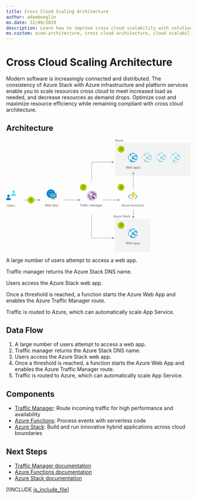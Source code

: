 ```yaml
---
title: Cross Cloud Scaling Architecture
author: adamboeglin
ms.date: 12/09/2019
description: Learn how to improve cross cloud scalability with solution architecture that includes Azure Stack. A step-by-step flowchart details instructions for implementation.
ms.custom: acom-architecture, cross cloud architecture, cloud scalability, cross cloud, interactive-diagram
---
```

# Cross Cloud Scaling Architecture

Modern software is increasingly connected and distributed. The consistency of Azure Stack with Azure infrastructure and platform services enable you to scale resources cross cloud to meet increased load as needed, and decrease resources as demand drops. Optimize cost and maximize resource efficiency while remaining compliant with cross cloud architecture.


## Architecture

<svg class="architecture-diagram" aria-labelledby="cross-cloud-scaling" height="476px" viewbox="0 0 782 476" width="782px" xmlns="https://www.w3.org/2000/svg" xmlns:xlink="https://www.w3.org/1999/xlink"><title id="cross-cloud-scaling">Cross cloud scaling with Azure and Azure Stack</title><desc>Modern software is increasingly connected and distributed. The consistency of Azure Stack with Azure infrastructure and platform services enable you to scale resources cross cloud to meet increased load as needed and decrease resources as demand drops. Optimise cost and maximise resource efficiency while remaining compliant with cross cloud architecture.</desc><g fill="none" fill-rule="evenodd" stroke="none" stroke-width="1"><g><polygon fill="#804997" points="354.854 217.88 354.853 217.881 354.855 217.881 371.405 217.881 377.419 223.881 377.419 223.886 376.29 225.015 381.501 230.214 381.501 245.599 370.742 256.268 355.495 256.268 350.264 251.056 349.132 252.189 349.133 252.19 354.831 257.867 371.405 257.867 383.101 246.271 383.101 229.547 377.42 223.881 371.406 217.881 371.405 217.88"></polygon><polygon fill="#804997" points="374.7993 238.6828 379.2933 242.9208 379.2933 231.1288 374.7283 226.5768 365.4703 235.8398 365.4703 239.2478 362.0623 239.2478 358.5323 242.7798 362.5973 242.7798 360.6943 244.9088 369.7103 254.0638 369.8313 254.0638 377.0553 246.8988 371.9653 241.3688 368.9923 244.3208 368.9923 235.7228 378.0913 235.7228"></polygon><polygon fill="#804997" points="351.8237 249.4963 354.5247 252.1883 355.1237 252.7853 356.4047 254.0633 365.2927 254.0633 363.9757 252.7853 363.3617 252.1883 358.2047 247.1783 356.0647 249.4833 356.0647 245.2523"></polygon><polygon fill="#E8DFEC" points="365.4692 239.2463 365.4692 235.8373 362.0622 239.2463"></polygon><polygon fill="#E8DFEC" points="376.2896 225.0129 374.7296 226.5739 379.2956 231.1269 379.2956 242.9189 374.8016 238.6809 378.0936 235.7209 368.9946 235.7209 368.9946 244.3189 371.9676 241.3659 377.0576 246.8969 369.8336 254.0619 360.6956 244.9079 362.6006 242.7779 358.5356 242.7779 356.0636 245.2499 356.0636 249.4819 358.2036 247.1759 365.2916 254.0619 356.4046 254.0619 351.8236 249.4939 350.2646 251.0539 355.4946 256.2659 370.7416 256.2659 381.5016 245.5959 381.5016 230.2109"></polygon><polygon fill="#FFFFFF" points="343.1343 246.2101 344.6423 247.7121 344.6423 247.7111 343.1343 246.2081"></polygon><polygon fill="#FFFFFF" points="344.6442 247.7154 344.7342 247.8054 344.7342 247.8044 344.6442 247.7134"></polygon><polygon fill="#FFFFFF" points="344.7339 247.8039 344.7339 247.8049 349.1319 252.1869"></polygon><polygon fill="#A07CB1" points="354.854 217.88 343.134 229.899 343.134 246.211 349.131 252.188 350.263 251.055 344.733 245.545 344.732 245.544 344.732 230.536 344.733 230.536 355.513 219.479 370.74 219.479 376.29 225.014 377.418 223.885 377.418 223.88 371.404 217.88"></polygon><polygon fill="#A07CB1" points="356.6558 235.0724 349.5988 228.7114 346.9398 231.4284 346.9398 244.6234 351.8248 249.4934 356.0648 245.2504 356.0648 242.7764 358.5368 242.7764 362.0648 239.2464 352.6368 239.2464"></polygon><polygon fill="#A07CB1" points="356.4448 221.6857 354.1708 224.0177 361.2758 230.6757 365.4718 226.4887 365.4718 235.8387 374.7308 226.5757 369.8298 221.6857"></polygon><polygon fill="#EDE5EF" points="346.939 244.6252 346.939 231.4312 349.598 228.7122 356.655 235.0742 352.636 239.2482 362.065 239.2482 365.472 235.8392 365.472 226.4882 361.275 230.6752 354.169 224.0192 356.444 221.6852 369.829 221.6852 374.73 226.5752 376.29 225.0142 370.741 219.4792 355.513 219.4792 344.734 230.5362 344.734 245.5452 350.264 251.0562 351.824 249.4952"></polygon><polygon fill="#EDE5EF" points="356.064 245.2531 358.535 242.7791 356.064 242.7791"></polygon><path d="M545.6235,230.2287 C545.2315,229.8427 544.6035,229.8427 544.2135,230.2287 C543.9995,230.4157 543.8775,230.6857 543.8775,230.9697 C543.8775,231.2537 543.9995,231.5247 544.2135,231.7097 L553.4985,240.8597 C553.8835,241.2787 553.8835,241.9237 553.4985,242.3417 L544.0195,251.8107 C543.6355,252.2287 543.6355,252.8737 544.0195,253.2917 C544.4235,253.6457 545.0255,253.6457 545.4285,253.2917 L556.4465,242.3407 C556.7995,241.9107 556.7995,241.2897 556.4465,240.8597 L545.6235,230.2287 Z" fill="#3998C5"></path><path d="M519.1138,242.342 C518.7308,241.923 518.7308,241.279 519.1138,240.861 L528.2108,231.711 C528.4238,231.525 528.5468,231.254 528.5468,230.971 C528.5468,230.686 528.4238,230.415 528.2108,230.229 C527.8188,229.843 527.1918,229.843 526.8008,230.229 L515.9758,240.86 C515.6248,241.289 515.6248,241.91 515.9758,242.341 L526.9908,253.292 C527.3938,253.646 527.9958,253.646 528.3998,253.292 C528.7838,252.873 528.7838,252.229 528.3998,251.811 L519.1138,242.342 Z" fill="#3998C5"></path><polygon fill="#FAD53C" points="528.7856 261.0802 540.9506 238.9912 532.7536 238.9272 539.6696 223.0812 533.7136 223.0812 526.9896 242.1462 535.1866 242.2112 528.7856 261.0762"></polygon><polygon fill="#FF8B00" points="537.8765 235.8996 546.2015 223.0816 546.2005 223.0816"></polygon><polygon fill="#FF8B00" points="546.4575 235.9006 528.7865 261.0806 528.7865 261.0816"></polygon><polygon fill="#F9C236" points="540.9517 238.9914 528.7867 261.0804 546.4577 235.9004 537.8777 235.9004 537.8777 235.8994 546.2027 223.0814 539.6707 223.0814 532.7547 238.9284"></polygon><polygon fill="#959595" points="314.6909 256.7541 305.6239 251.5191 305.6239 256.0041 242.1549 256.0041 242.1549 257.5041 305.6239 257.5041 305.6239 261.9891"></polygon><polygon fill="#959595" points="144.6733 256.7541 135.6073 251.5191 135.6073 256.0041 72.1383 256.0041 72.1383 257.5041 135.6073 257.5041 135.6073 261.9891"></polygon><polygon fill="#959595" points="481.6909 256.7541 472.6239 251.5191 472.6239 256.0041 409.1549 256.0041 409.1549 257.5041 472.6239 257.5041 472.6239 261.9891"></polygon><polygon fill="#959595" points="456.6909 96.7541 447.6239 91.5191 447.6239 96.0041 361.4049 96.0041 361.4049 175.5811 362.9049 175.5811 362.9049 97.5041 447.6239 97.5041 447.6239 101.9891"></polygon><polygon fill="#959595" points="457.6909 417.7541 448.6239 412.5191 448.6239 417.0041 362.9049 417.0041 362.9049 319.5811 361.4049 319.5811 361.4049 418.5041 448.6239 418.5041 448.6239 422.9891"></polygon><polygon fill="#F3F3F3" points="459.983 155.861 781.712 155.861 781.712 15.082 459.983 15.082"></polygon><polygon fill="#F3F3F3" points="459.983 475.869 610.324 475.869 610.324 337.395 459.983 337.395"></polygon><polygon fill="#959595" points="543.6587 146.5529 538.4237 137.4869 533.1867 146.5529 537.6727 146.5529 537.6727 209.0219 539.1727 209.0219 539.1727 146.5529"></polygon><polygon fill="#959595" points="539.1724 325.9552 539.1724 297.4862 537.6724 297.4862 537.6724 325.9552 533.1874 325.9552 538.4234 335.0212 543.6584 325.9552"></polygon><polygon fill="#75757A" points="192.165 230.196 192.506 230.196 192.506 229.196 192.165 229.196"></polygon><polygon fill="#75757A" points="192.165 216.159 192.506 216.159 192.506 215.159 192.165 215.159"></polygon><path d="M189.4468,248.0129 C199.4478,248.0129 207.6108,239.8729 207.6108,229.9009 C207.6108,219.9279 199.4418,211.7939 189.4468,211.7939 C179.4468,211.7939 171.2838,219.9339 171.2838,229.9009 C171.2838,239.8669 179.4468,248.0129 189.4468,248.0129" fill="#0078D4"></path><polygon fill="#FFFFFF" points="189.306 248.015 189.646 248.015 189.646 211.86 189.306 211.86"></polygon><path d="M189.4468,221.3576 C179.5168,221.3576 171.4898,225.2216 171.4898,229.9006 C171.4898,234.5796 179.5168,238.4446 189.4468,238.4446 C199.3778,238.4446 207.4048,234.5796 207.4048,229.9006 C207.3988,225.2216 199.3778,221.3576 189.4468,221.3576 M189.4468,238.8546 C179.3758,238.8546 171.1488,234.8556 171.1488,229.9716 C171.1488,225.0876 179.3758,221.0876 189.4468,221.0876 C199.5188,221.0876 207.7458,225.0876 207.7458,229.9716 C207.7388,234.8556 199.5118,238.8546 189.4468,238.8546" fill="#FFFFFF"></path><path d="M189.4468,211.9933 C184.6838,211.9933 180.8798,219.9993 180.8798,229.9003 C180.8798,239.8033 184.7548,247.8083 189.4468,247.8083 C194.1378,247.8083 198.0138,239.8033 198.0138,229.9003 C198.0138,219.9993 194.2028,211.9933 189.4468,211.9933 M189.4468,248.2193 C184.5498,248.2193 180.5388,240.0143 180.5388,229.9723 C180.5388,219.9283 184.5498,211.7243 189.4468,211.7243 C194.3438,211.7243 198.3548,219.9343 198.3548,229.9723 C198.3548,240.0083 194.3438,248.2193 189.4468,248.2193" fill="#FFFFFF"></path><polygon fill="#FFFFFF" points="207.603 229.7668 171.354 229.7668 171.354 230.1068 207.61 230.1068 207.61 229.7668"></polygon><path d="M189.4468,240.2775 C190.3338,240.2775 191.0788,239.5345 191.0788,238.6495 C191.0788,237.7645 190.3338,237.0215 189.4468,237.0215 C188.5588,237.0215 187.8138,237.7645 187.8138,238.6495 C187.8138,239.5345 188.5588,240.2775 189.4468,240.2775" fill="#FFFFFF"></path><path d="M180.6743,231.2599 C181.4193,231.2599 182.0363,230.6519 182.0363,229.9019 C182.0363,229.1569 181.4263,228.5419 180.6743,228.5419 C179.9283,228.5419 179.3113,229.1519 179.3113,229.9019 C179.3113,230.6519 179.9223,231.2599 180.6743,231.2599" fill="#FFFFFF"></path><path d="M189.4985,231.7345 C190.5325,231.7345 191.3615,230.9075 191.3615,229.8755 C191.3615,228.8435 190.5325,228.0165 189.4985,228.0165 C188.4635,228.0165 187.6345,228.8435 187.6345,229.8755 C187.6345,230.9075 188.4635,231.7345 189.4985,231.7345" fill="#50E6FF"></path><path d="M189.4985,223.0187 C190.5325,223.0187 191.3615,222.1917 191.3615,221.1597 C191.3615,220.1277 190.5325,219.3007 189.4985,219.3007 C188.4635,219.3007 187.6345,220.1277 187.6345,221.1597 C187.6345,222.1917 188.4635,223.0187 189.4985,223.0187" fill="#50E6FF"></path><path d="M198.1431,231.7345 C199.1771,231.7345 200.0061,230.9075 200.0061,229.8755 C200.0061,228.8435 199.1771,228.0165 198.1431,228.0165 C197.1081,228.0165 196.2791,228.8435 196.2791,229.8755 C196.2791,230.9075 197.1081,231.7345 198.1431,231.7345" fill="#50E6FF"></path><path d="M197.1333,238.547 C197.6603,238.547 198.0913,238.118 198.0913,237.592 C198.0913,237.067 197.6603,236.638 197.1333,236.638 C196.6063,236.638 196.1753,237.067 196.1753,237.592 C196.1753,238.118 196.6063,238.547 197.1333,238.547" fill="#FFFFFF"></path><path d="M181.689,238.547 C182.216,238.547 182.646,238.118 182.646,237.592 C182.646,237.067 182.216,236.638 181.689,236.638 C181.162,236.638 180.731,237.067 180.731,237.592 C180.731,238.118 181.162,238.547 181.689,238.547" fill="#FFFFFF"></path><path d="M197.1333,223.0812 C197.6603,223.0812 198.0913,222.6522 198.0913,222.1262 C198.0913,221.6012 197.6603,221.1722 197.1333,221.1722 C196.6063,221.1722 196.1753,221.6012 196.1753,222.1262 C196.1753,222.6582 196.6063,223.0812 197.1333,223.0812" fill="#FFFFFF"></path><path d="M181.689,223.0812 C182.216,223.0812 182.646,222.6522 182.646,222.1262 C182.646,221.6012 182.216,221.1722 181.689,221.1722 C181.162,221.1722 180.731,221.6012 180.731,222.1262 C180.731,222.6582 181.162,223.0812 181.689,223.0812" fill="#FFFFFF"></path><polygon fill="#36C4EA" points="186.973 246.304 211.212 246.304 211.212 229.113 186.973 229.113"></polygon><path d="M203.061,247.9543 L202.397,247.9543 L195.828,247.9543 L195.485,247.9543 C196.395,251.1703 195.172,251.6323 189.815,251.6323 L189.815,253.3153 L196.628,253.3153 L201.603,253.3153 L208.032,253.3153 L208.032,251.6323 C202.675,251.6323 202.15,251.1723 203.061,247.9543" fill="#7A7A7A"></path><path d="M211.188,227.5861 L208.653,229.7301 L210.679,229.7301 L210.679,245.8111 L189.631,245.8111 L187.093,247.9551 L211.17,247.9551 C212.007,247.9551 212.854,247.2141 212.854,246.3811 L212.854,229.1721 C212.854,228.3381 212.019,227.5971 211.188,227.5861" fill="#3E3E3E"></path><polygon fill="#9FA0A1" points="189.815 253.316 208.032 253.316 208.032 251.631 189.815 251.631"></polygon><path d="M187.104,245.8117 L187.104,229.7317 L208.653,229.7317 L211.189,227.5867 L211.182,227.5867 C211.179,227.5857 211.175,227.5857 211.171,227.5857 L186.507,227.5857 C186.147,227.5857 185.821,227.7307 185.561,227.9557 C185.217,228.2527 184.993,228.6957 184.993,229.1727 L184.993,246.3817 C184.993,247.2147 185.669,247.9567 186.507,247.9567 L187.094,247.9567 L189.631,245.8117 L187.104,245.8117 Z" fill="#707070"></path><path d="M199.2124,228.7521 C199.2124,228.9701 199.0354,229.1481 198.8164,229.1481 C198.5974,229.1481 198.4214,228.9701 198.4214,228.7521 C198.4214,228.5321 198.5974,228.3561 198.8164,228.3561 C199.0354,228.3561 199.2124,228.5321 199.2124,228.7521" fill="#B7D332"></path><polygon fill="#525252" points="320.0327 275.0392 317.2027 275.0392 317.2027 283.8032 316.0537 283.8032 316.0537 275.0392 313.2297 275.0392 313.2297 274.0002 320.0327 274.0002"></polygon><path d="M323.853,277.9377 C323.658,277.7877 323.374,277.7107 323.005,277.7107 C322.527,277.7107 322.127,277.9377 321.806,278.3887 C321.485,278.8397 321.324,279.4557 321.324,280.2347 L321.324,283.8027 L320.203,283.8027 L320.203,276.8027 L321.324,276.8027 L321.324,278.2447 L321.351,278.2447 C321.511,277.7517 321.755,277.3697 322.083,277.0927 C322.412,276.8167 322.778,276.6797 323.183,276.6797 C323.475,276.6797 323.699,276.7107 323.853,276.7757 L323.853,277.9377 Z" fill="#525252"></path><path d="M328.9604,280.2619 L327.2714,280.4939 C326.7514,280.5669 326.3594,280.6959 326.0954,280.8799 C325.8314,281.0649 325.6984,281.3919 325.6984,281.8619 C325.6984,282.2029 325.8204,282.4829 326.0644,282.6989 C326.3084,282.9139 326.6334,283.0239 327.0384,283.0239 C327.5954,283.0239 328.0544,282.8279 328.4164,282.4389 C328.7784,282.0489 328.9604,281.5559 328.9604,280.9589 L328.9604,280.2619 Z M330.0814,283.8029 L328.9604,283.8029 L328.9604,282.7089 L328.9334,282.7089 C328.4444,283.5469 327.7274,283.9669 326.7784,283.9669 C326.0814,283.9669 325.5364,283.7819 325.1424,283.4119 C324.7474,283.0429 324.5504,282.5539 324.5504,281.9439 C324.5504,280.6349 325.3204,279.8739 326.8604,279.6599 L328.9604,279.3659 C328.9604,278.1759 328.4794,277.5819 327.5174,277.5819 C326.6744,277.5819 325.9134,277.8689 325.2334,278.4439 L325.2334,277.2949 C325.9224,276.8579 326.7154,276.6389 327.6124,276.6389 C329.2584,276.6389 330.0814,277.5089 330.0814,279.2499 L330.0814,283.8029 Z" fill="#525252"></path><path d="M335.6519,274.424 C335.4329,274.301 335.1849,274.238 334.9079,274.238 C334.1239,274.238 333.7319,274.734 333.7319,275.723 L333.7319,276.803 L335.3729,276.803 L335.3729,277.76 L333.7319,277.76 L333.7319,283.803 L332.6169,283.803 L332.6169,277.76 L331.4219,277.76 L331.4219,276.803 L332.6169,276.803 L332.6169,275.668 C332.6169,274.934 332.8299,274.354 333.2539,273.928 C333.6769,273.502 334.2059,273.289 334.8399,273.289 C335.1809,273.289 335.4519,273.33 335.6519,273.412 L335.6519,274.424 Z" fill="#525252"></path><path d="M340.0347,274.424 C339.8157,274.301 339.5667,274.238 339.2887,274.238 C338.5057,274.238 338.1127,274.734 338.1127,275.723 L338.1127,276.803 L339.7537,276.803 L339.7537,277.76 L338.1127,277.76 L338.1127,283.803 L336.9997,283.803 L336.9997,277.76 L335.8027,277.76 L335.8027,276.803 L336.9997,276.803 L336.9997,275.668 C336.9997,274.934 337.2107,274.354 337.6347,273.928 C338.0577,273.502 338.5877,273.289 339.2207,273.289 C339.5617,273.289 339.8337,273.33 340.0347,273.412 L340.0347,274.424 Z" fill="#525252"></path><path d="M340.957,283.803 L342.078,283.803 L342.078,276.803 L340.957,276.803 L340.957,283.803 Z M341.531,275.026 C341.331,275.026 341.16,274.957 341.019,274.82 C340.877,274.684 340.806,274.51 340.806,274.301 C340.806,274.091 340.877,273.916 341.019,273.778 C341.16,273.639 341.331,273.569 341.531,273.569 C341.736,273.569 341.911,273.639 342.054,273.778 C342.198,273.916 342.269,274.091 342.269,274.301 C342.269,274.501 342.198,274.672 342.054,274.813 C341.911,274.954 341.736,275.026 341.531,275.026 Z" fill="#525252"></path><path d="M349.1187,283.4806 C348.5817,283.8046 347.9427,283.9666 347.2047,283.9666 C346.2067,283.9666 345.4017,283.6416 344.7887,282.9926 C344.1757,282.3426 343.8687,281.5016 343.8687,280.4666 C343.8687,279.3136 344.1997,278.3866 344.8607,277.6876 C345.5207,276.9886 346.4027,276.6386 347.5057,276.6386 C348.1207,276.6386 348.6637,276.7516 349.1327,276.9806 L349.1327,278.1286 C348.6127,277.7636 348.0567,277.5826 347.4647,277.5826 C346.7497,277.5826 346.1627,277.8376 345.7047,278.3506 C345.2467,278.8636 345.0167,279.5376 345.0167,280.3716 C345.0167,281.1916 345.2327,281.8376 345.6637,282.3126 C346.0947,282.7866 346.6717,283.0236 347.3957,283.0236 C348.0077,283.0236 348.5817,282.8206 349.1187,282.4146 L349.1187,283.4806 Z" fill="#525252"></path><path d="M364.5894,283.8029 L363.4684,283.8029 L363.4684,279.7829 C363.4684,279.0079 363.3484,278.4479 363.1094,278.1019 C362.8694,277.7549 362.4674,277.5819 361.9014,277.5819 C361.4234,277.5819 361.0174,277.8009 360.6824,278.2389 C360.3474,278.6759 360.1794,279.1989 360.1794,279.8109 L360.1794,283.8029 L359.0584,283.8029 L359.0584,279.6469 C359.0584,278.2699 358.5274,277.5819 357.4664,277.5819 C356.9744,277.5819 356.5684,277.7869 356.2494,278.1999 C355.9304,278.6139 355.7714,279.1499 355.7714,279.8109 L355.7714,283.8029 L354.6504,283.8029 L354.6504,276.8029 L355.7714,276.8029 L355.7714,277.9099 L355.7984,277.9099 C356.2944,277.0629 357.0194,276.6389 357.9724,276.6389 C358.4504,276.6389 358.8664,276.7719 359.2224,277.0379 C359.5774,277.3049 359.8214,277.6549 359.9544,278.0879 C360.4744,277.1209 361.2484,276.6389 362.2784,276.6389 C363.8184,276.6389 364.5894,277.5879 364.5894,279.4889 L364.5894,283.8029 Z" fill="#525252"></path><path d="M370.5972,280.2619 L368.9102,280.4939 C368.3902,280.5669 367.9972,280.6959 367.7342,280.8799 C367.4692,281.0649 367.3372,281.3919 367.3372,281.8619 C367.3372,282.2029 367.4582,282.4829 367.7022,282.6989 C367.9472,282.9139 368.2712,283.0239 368.6772,283.0239 C369.2332,283.0239 369.6922,282.8279 370.0542,282.4389 C370.4162,282.0489 370.5972,281.5559 370.5972,280.9589 L370.5972,280.2619 Z M371.7182,283.8029 L370.5972,283.8029 L370.5972,282.7089 L370.5702,282.7089 C370.0822,283.5469 369.3652,283.9669 368.4172,283.9669 C367.7202,283.9669 367.1732,283.7819 366.7802,283.4119 C366.3852,283.0429 366.1892,282.5539 366.1892,281.9439 C366.1892,280.6349 366.9582,279.8739 368.4992,279.6599 L370.5972,279.3659 C370.5972,278.1759 370.1172,277.5819 369.1562,277.5819 C368.3122,277.5819 367.5512,277.8689 366.8722,278.4439 L366.8722,277.2949 C367.5602,276.8579 368.3532,276.6389 369.2512,276.6389 C370.8962,276.6389 371.7182,277.5089 371.7182,279.2499 L371.7182,283.8029 Z" fill="#525252"></path><path d="M379.6421,283.8029 L378.5211,283.8029 L378.5211,279.8109 C378.5211,278.3239 377.9781,277.5819 376.8941,277.5819 C376.3331,277.5819 375.8691,277.7929 375.5021,278.2139 C375.1351,278.6349 374.9531,279.1679 374.9531,279.8109 L374.9531,283.8029 L373.8311,283.8029 L373.8311,276.8029 L374.9531,276.8029 L374.9531,277.9649 L374.9801,277.9649 C375.5081,277.0799 376.2741,276.6389 377.2771,276.6389 C378.0421,276.6389 378.6271,276.8849 379.0331,277.3799 C379.4391,277.8749 379.6421,278.5889 379.6421,279.5239 L379.6421,283.8029 Z" fill="#525252"></path><path d="M385.644,280.2619 L383.955,280.4939 C383.435,280.5669 383.043,280.6959 382.779,280.8799 C382.515,281.0649 382.382,281.3919 382.382,281.8619 C382.382,282.2029 382.504,282.4829 382.748,282.6989 C382.992,282.9139 383.317,283.0239 383.722,283.0239 C384.279,283.0239 384.738,282.8279 385.1,282.4389 C385.462,282.0489 385.644,281.5559 385.644,280.9589 L385.644,280.2619 Z M386.765,283.8029 L385.644,283.8029 L385.644,282.7089 L385.617,282.7089 C385.128,283.5469 384.411,283.9669 383.462,283.9669 C382.765,283.9669 382.22,283.7819 381.826,283.4119 C381.431,283.0429 381.234,282.5539 381.234,281.9439 C381.234,280.6349 382.004,279.8739 383.544,279.6599 L385.644,279.3659 C385.644,278.1759 385.163,277.5819 384.201,277.5819 C383.358,277.5819 382.597,277.8689 381.917,278.4439 L381.917,277.2949 C382.606,276.8579 383.399,276.6389 384.296,276.6389 C385.942,276.6389 386.765,277.5089 386.765,279.2499 L386.765,283.8029 Z" fill="#525252"></path><path d="M393.73,280.6369 L393.73,279.6059 C393.73,279.0489 393.543,278.5729 393.167,278.1759 C392.791,277.7799 392.322,277.5819 391.761,277.5819 C391.069,277.5819 390.527,277.8339 390.134,278.3369 C389.743,278.8399 389.546,279.5459 389.546,280.4529 C389.546,281.2329 389.735,281.8559 390.111,282.3229 C390.487,282.7889 390.985,283.0239 391.605,283.0239 C392.234,283.0239 392.745,282.7999 393.139,282.3539 C393.533,281.9069 393.73,281.3339 393.73,280.6369 Z M394.851,283.2419 C394.851,285.8129 393.621,287.0979 391.16,287.0979 C390.294,287.0979 389.538,286.9339 388.89,286.6059 L388.89,285.4849 C389.679,285.9219 390.431,286.1409 391.146,286.1409 C392.869,286.1409 393.73,285.2249 393.73,283.3929 L393.73,282.6269 L393.703,282.6269 C393.169,283.5199 392.368,283.9669 391.296,283.9669 C390.426,283.9669 389.726,283.6559 389.195,283.0329 C388.664,282.4109 388.398,281.5759 388.398,280.5279 C388.398,279.3379 388.684,278.3929 389.256,277.6919 C389.828,276.9899 390.611,276.6389 391.605,276.6389 C392.548,276.6389 393.248,277.0169 393.703,277.7739 L393.73,277.7739 L393.73,276.8029 L394.851,276.8029 L394.851,283.2419 Z" fill="#525252"></path><path d="M401.5991,279.633 C401.5941,278.986 401.4381,278.482 401.1301,278.121 C400.8231,277.762 400.3961,277.582 399.8491,277.582 C399.3201,277.582 398.8701,277.771 398.5011,278.149 C398.1321,278.528 397.9051,279.022 397.8181,279.633 L401.5991,279.633 Z M402.7471,280.582 L397.8041,280.582 C397.8231,281.362 398.0331,281.963 398.4331,282.387 C398.8341,282.811 399.3861,283.024 400.0871,283.024 C400.8761,283.024 401.6011,282.764 402.2611,282.244 L402.2611,283.297 C401.6461,283.743 400.8331,283.967 399.8221,283.967 C398.8321,283.967 398.0551,283.649 397.4901,283.013 C396.9251,282.377 396.6421,281.483 396.6421,280.33 C396.6421,279.24 396.9511,278.354 397.5691,277.667 C398.1861,276.981 398.9531,276.639 399.8691,276.639 C400.7851,276.639 401.4941,276.935 401.9951,277.528 C402.4961,278.119 402.7471,278.942 402.7471,279.994 L402.7471,280.582 Z" fill="#525252"></path><path d="M408.0933,277.9377 C407.8973,277.7877 407.6143,277.7107 407.2453,277.7107 C406.7673,277.7107 406.3663,277.9377 406.0453,278.3887 C405.7243,278.8397 405.5643,279.4557 405.5643,280.2347 L405.5643,283.8027 L404.4433,283.8027 L404.4433,276.8027 L405.5643,276.8027 L405.5643,278.2447 L405.5913,278.2447 C405.7503,277.7517 405.9933,277.3697 406.3223,277.0927 C406.6503,276.8167 407.0173,276.6797 407.4233,276.6797 C407.7143,276.6797 407.9383,276.7107 408.0933,276.7757 L408.0933,277.9377 Z" fill="#525252"></path><path d="M176.1538,274.0002 L173.3858,283.8032 L172.0388,283.8032 L170.0228,276.6392 C169.9358,276.3332 169.8828,276.0002 169.8648,275.6412 L169.8378,275.6412 C169.8098,275.9782 169.7518,276.3062 169.6598,276.6252 L167.6308,283.8032 L166.2968,283.8032 L163.4248,274.0002 L164.6908,274.0002 L166.7748,281.5202 C166.8618,281.8342 166.9168,282.1622 166.9388,282.5042 L166.9738,282.5042 C166.9968,282.2622 167.0668,281.9342 167.1848,281.5202 L169.3528,274.0002 L170.4528,274.0002 L172.5308,281.5742 C172.6038,281.8342 172.6588,282.1392 172.6948,282.4902 L172.7218,282.4902 C172.7408,282.2532 172.8018,281.9382 172.9078,281.5472 L174.9098,274.0002 L176.1538,274.0002 Z" fill="#525252"></path><path d="M181.603,279.633 C181.598,278.986 181.442,278.482 181.134,278.121 C180.827,277.762 180.4,277.582 179.853,277.582 C179.324,277.582 178.874,277.771 178.505,278.149 C178.136,278.528 177.909,279.022 177.822,279.633 L181.603,279.633 Z M182.751,280.582 L177.808,280.582 C177.827,281.362 178.037,281.963 178.437,282.387 C178.838,282.811 179.39,283.024 180.091,283.024 C180.88,283.024 181.605,282.764 182.265,282.244 L182.265,283.297 C181.65,283.743 180.837,283.967 179.826,283.967 C178.836,283.967 178.059,283.649 177.494,283.013 C176.929,282.377 176.646,281.483 176.646,280.33 C176.646,279.24 176.955,278.354 177.573,277.667 C178.19,276.981 178.957,276.639 179.873,276.639 C180.789,276.639 181.498,276.935 181.999,277.528 C182.5,278.119 182.751,278.942 182.751,279.994 L182.751,280.582 Z" fill="#525252"></path><path d="M185.5679,279.967 L185.5679,280.946 C185.5679,281.524 185.7549,282.015 186.1309,282.418 C186.5069,282.821 186.9849,283.024 187.5639,283.024 C188.2429,283.024 188.7749,282.764 189.1599,282.244 C189.5449,281.725 189.7379,281.002 189.7379,280.076 C189.7379,279.297 189.5569,278.687 189.1969,278.244 C188.8379,277.803 188.3489,277.582 187.7339,277.582 C187.0829,277.582 186.5579,277.809 186.1619,278.262 C185.7649,278.715 185.5679,279.283 185.5679,279.967 M185.5949,282.791 L185.5679,282.791 L185.5679,283.803 L184.4469,283.803 L184.4469,273.44 L185.5679,273.44 L185.5679,278.033 L185.5949,278.033 C186.1459,277.104 186.9529,276.639 188.0149,276.639 C188.9129,276.639 189.6149,276.951 190.1239,277.578 C190.6309,278.205 190.8859,279.045 190.8859,280.098 C190.8859,281.269 190.6009,282.206 190.0309,282.91 C189.4619,283.614 188.6819,283.967 187.6929,283.967 C186.7679,283.967 186.0689,283.574 185.5949,282.791" fill="#525252"></path><path d="M201.564,280.0216 L200.025,275.8456 C199.975,275.7096 199.925,275.4906 199.875,275.1896 L199.847,275.1896 C199.802,275.4666 199.75,275.6856 199.691,275.8456 L198.166,280.0216 L201.564,280.0216 Z M204.25,283.8026 L202.978,283.8026 L201.939,281.0546 L197.783,281.0546 L196.806,283.8026 L195.527,283.8026 L199.287,274.0006 L200.476,274.0006 L204.25,283.8026 Z" fill="#525252"></path><path d="M206.6636,279.967 L206.6636,280.946 C206.6636,281.524 206.8506,282.015 207.2266,282.418 C207.6026,282.821 208.0806,283.024 208.6596,283.024 C209.3386,283.024 209.8706,282.764 210.2556,282.244 C210.6406,281.725 210.8336,281.002 210.8336,280.076 C210.8336,279.297 210.6526,278.687 210.2926,278.244 C209.9336,277.803 209.4446,277.582 208.8296,277.582 C208.1786,277.582 207.6536,277.809 207.2576,278.262 C206.8606,278.715 206.6636,279.283 206.6636,279.967 M206.6906,282.791 L206.6636,282.791 L206.6636,287.022 L205.5426,287.022 L205.5426,276.803 L206.6636,276.803 L206.6636,278.033 L206.6906,278.033 C207.2416,277.104 208.0486,276.639 209.1106,276.639 C210.0136,276.639 210.7166,276.951 211.2226,277.578 C211.7276,278.205 211.9816,279.045 211.9816,280.098 C211.9816,281.269 211.6966,282.206 211.1266,282.91 C210.5576,283.614 209.7776,283.967 208.7886,283.967 C207.8826,283.967 207.1836,283.574 206.6906,282.791" fill="#525252"></path><path d="M214.894,279.967 L214.894,280.946 C214.894,281.524 215.081,282.015 215.457,282.418 C215.833,282.821 216.311,283.024 216.89,283.024 C217.569,283.024 218.101,282.764 218.486,282.244 C218.871,281.725 219.064,281.002 219.064,280.076 C219.064,279.297 218.883,278.687 218.523,278.244 C218.164,277.803 217.675,277.582 217.06,277.582 C216.409,277.582 215.884,277.809 215.488,278.262 C215.091,278.715 214.894,279.283 214.894,279.967 M214.921,282.791 L214.894,282.791 L214.894,287.022 L213.773,287.022 L213.773,276.803 L214.894,276.803 L214.894,278.033 L214.921,278.033 C215.472,277.104 216.279,276.639 217.341,276.639 C218.244,276.639 218.947,276.951 219.453,277.578 C219.958,278.205 220.212,279.045 220.212,280.098 C220.212,281.269 219.927,282.206 219.357,282.91 C218.788,283.614 218.008,283.967 217.019,283.967 C216.113,283.967 215.414,283.574 214.921,282.791" fill="#525252"></path><path d="M494.7397,280.0216 L493.2027,275.8456 C493.1517,275.7096 493.1017,275.4906 493.0527,275.1896 L493.0247,275.1896 C492.9787,275.4666 492.9267,275.6856 492.8667,275.8456 L491.3437,280.0216 L494.7397,280.0216 Z M497.4277,283.8026 L496.1557,283.8026 L495.1167,281.0546 L490.9607,281.0546 L489.9817,283.8026 L488.7047,283.8026 L492.4647,274.0006 L493.6537,274.0006 L497.4277,283.8026 Z" fill="#525252"></path><polygon fill="#525252" points="503.5991 277.1232 499.4561 282.8462 503.5581 282.8462 503.5581 283.8032 497.8101 283.8032 497.8101 283.4532 501.9531 277.7602 498.1991 277.7602 498.1991 276.8032 503.5991 276.8032"></polygon><path d="M510.7085,283.8029 L509.5875,283.8029 L509.5875,282.6959 L509.5605,282.6959 C509.0955,283.5429 508.3755,283.9669 507.3995,283.9669 C505.7315,283.9669 504.8975,282.9729 504.8975,280.9869 L504.8975,276.8029 L506.0135,276.8029 L506.0135,280.8089 C506.0135,282.2849 506.5775,283.0239 507.7085,283.0239 C508.2555,283.0239 508.7045,282.8219 509.0585,282.4179 C509.4115,282.0149 509.5875,281.4879 509.5875,280.8359 L509.5875,276.8029 L510.7085,276.8029 L510.7085,283.8029 Z" fill="#525252"></path><path d="M516.6226,277.9377 C516.4266,277.7877 516.1436,277.7107 515.7746,277.7107 C515.2966,277.7107 514.8956,277.9377 514.5746,278.3887 C514.2536,278.8397 514.0936,279.4557 514.0936,280.2347 L514.0936,283.8027 L512.9726,283.8027 L512.9726,276.8027 L514.0936,276.8027 L514.0936,278.2447 L514.1206,278.2447 C514.2796,277.7517 514.5226,277.3697 514.8516,277.0927 C515.1796,276.8167 515.5466,276.6797 515.9526,276.6797 C516.2436,276.6797 516.4676,276.7107 516.6226,276.7757 L516.6226,277.9377 Z" fill="#525252"></path><path d="M522.1323,279.633 C522.1273,278.986 521.9713,278.482 521.6633,278.121 C521.3563,277.762 520.9293,277.582 520.3823,277.582 C519.8533,277.582 519.4033,277.771 519.0343,278.149 C518.6653,278.528 518.4383,279.022 518.3513,279.633 L522.1323,279.633 Z M523.2803,280.582 L518.3373,280.582 C518.3563,281.362 518.5663,281.963 518.9663,282.387 C519.3673,282.811 519.9193,283.024 520.6203,283.024 C521.4093,283.024 522.1343,282.764 522.7943,282.244 L522.7943,283.297 C522.1793,283.743 521.3663,283.967 520.3553,283.967 C519.3653,283.967 518.5883,283.649 518.0233,283.013 C517.4583,282.377 517.1753,281.483 517.1753,280.33 C517.1753,279.24 517.4843,278.354 518.1023,277.667 C518.7193,276.981 519.4863,276.639 520.4023,276.639 C521.3183,276.639 522.0273,276.935 522.5283,277.528 C523.0293,278.119 523.2803,278.942 523.2803,279.994 L523.2803,280.582 Z" fill="#525252"></path><path d="M532.269,274.424 C532.05,274.301 531.802,274.238 531.525,274.238 C530.741,274.238 530.349,274.734 530.349,275.723 L530.349,276.803 L531.99,276.803 L531.99,277.76 L530.349,277.76 L530.349,283.803 L529.234,283.803 L529.234,277.76 L528.039,277.76 L528.039,276.803 L529.234,276.803 L529.234,275.668 C529.234,274.934 529.447,274.354 529.871,273.928 C530.294,273.502 530.823,273.289 531.457,273.289 C531.798,273.289 532.069,273.33 532.269,273.412 L532.269,274.424 Z" fill="#525252"></path><path d="M538.853,283.8029 L537.732,283.8029 L537.732,282.6959 L537.705,282.6959 C537.24,283.5429 536.519,283.9669 535.544,283.9669 C533.876,283.9669 533.042,282.9729 533.042,280.9869 L533.042,276.8029 L534.156,276.8029 L534.156,280.8089 C534.156,282.2849 534.721,283.0239 535.851,283.0239 C536.398,283.0239 536.848,282.8219 537.202,282.4179 C537.554,282.0149 537.732,281.4879 537.732,280.8359 L537.732,276.8029 L538.853,276.8029 L538.853,283.8029 Z" fill="#525252"></path><path d="M546.9253,283.8029 L545.8043,283.8029 L545.8043,279.8109 C545.8043,278.3239 545.2623,277.5819 544.1773,277.5819 C543.6163,277.5819 543.1543,277.7929 542.7863,278.2139 C542.4193,278.6349 542.2363,279.1679 542.2363,279.8109 L542.2363,283.8029 L541.1143,283.8029 L541.1143,276.8029 L542.2363,276.8029 L542.2363,277.9649 L542.2633,277.9649 C542.7923,277.0799 543.5583,276.6389 544.5603,276.6389 C545.3253,276.6389 545.9113,276.8849 546.3183,277.3799 C546.7233,277.8749 546.9253,278.5889 546.9253,279.5239 L546.9253,283.8029 Z" fill="#525252"></path><path d="M553.8101,283.4806 C553.2721,283.8046 552.6341,283.9666 551.8961,283.9666 C550.8981,283.9666 550.0911,283.6416 549.4791,282.9926 C548.8661,282.3426 548.5601,281.5016 548.5601,280.4666 C548.5601,279.3136 548.8901,278.3866 549.5501,277.6876 C550.2111,276.9886 551.0931,276.6386 552.1971,276.6386 C552.8121,276.6386 553.3541,276.7516 553.8241,276.9806 L553.8241,278.1286 C553.3041,277.7636 552.7481,277.5826 552.1561,277.5826 C551.4401,277.5826 550.8531,277.8376 550.3951,278.3506 C549.9371,278.8636 549.7081,279.5376 549.7081,280.3716 C549.7081,281.1916 549.9231,281.8376 550.3541,282.3126 C550.7851,282.7866 551.3631,283.0236 552.0871,283.0236 C552.6981,283.0236 553.2721,282.8206 553.8101,282.4146 L553.8101,283.4806 Z" fill="#525252"></path><path d="M558.7515,283.7345 C558.4875,283.8805 558.1395,283.9535 557.7065,283.9535 C556.4805,283.9535 555.8665,283.2695 555.8665,281.9025 L555.8665,277.7595 L554.6635,277.7595 L554.6635,276.8025 L555.8665,276.8025 L555.8665,275.0935 L556.9875,274.7305 L556.9875,276.8025 L558.7515,276.8025 L558.7515,277.7595 L556.9875,277.7595 L556.9875,281.7035 C556.9875,282.1725 557.0675,282.5075 557.2285,282.7095 C557.3875,282.9095 557.6515,283.0095 558.0215,283.0095 C558.3035,283.0095 558.5465,282.9315 558.7515,282.7775 L558.7515,283.7345 Z" fill="#525252"></path><path d="M560.25,283.803 L561.371,283.803 L561.371,276.803 L560.25,276.803 L560.25,283.803 Z M560.824,275.026 C560.623,275.026 560.452,274.957 560.31,274.82 C560.169,274.684 560.099,274.51 560.099,274.301 C560.099,274.091 560.169,273.916 560.31,273.778 C560.452,273.639 560.623,273.569 560.824,273.569 C561.029,273.569 561.203,273.639 561.346,273.778 C561.49,273.916 561.562,274.091 561.562,274.301 C561.562,274.501 561.49,274.672 561.346,274.813 C561.203,274.954 561.029,275.026 560.824,275.026 Z" fill="#525252"></path><path d="M566.6479,277.5822 C565.9269,277.5822 565.3579,277.8262 564.9389,278.3162 C564.5189,278.8072 564.3099,279.4822 564.3099,280.3442 C564.3099,281.1732 564.5209,281.8262 564.9449,282.3052 C565.3689,282.7832 565.9369,283.0232 566.6479,283.0232 C567.3729,283.0232 567.9289,282.7882 568.3189,282.3182 C568.7089,281.8502 568.9039,281.1822 568.9039,280.3162 C568.9039,279.4412 568.7089,278.7672 568.3189,278.2932 C567.9289,277.8182 567.3729,277.5822 566.6479,277.5822 M566.5659,283.9672 C565.5309,283.9672 564.7049,283.6392 564.0869,282.9852 C563.4699,282.3322 563.1619,281.4652 563.1619,280.3852 C563.1619,279.2092 563.4819,278.2902 564.1249,277.6292 C564.7669,276.9692 565.6359,276.6392 566.7299,276.6392 C567.7729,276.6392 568.5869,276.9592 569.1729,277.6022 C569.7589,278.2442 570.0519,279.1362 570.0519,280.2752 C570.0519,281.3922 569.7359,282.2852 569.1049,282.9582 C568.4739,283.6312 567.6269,283.9672 566.5659,283.9672" fill="#525252"></path><path d="M577.6538,283.8029 L576.5328,283.8029 L576.5328,279.8109 C576.5328,278.3239 575.9898,277.5819 574.9058,277.5819 C574.3448,277.5819 573.8808,277.7929 573.5138,278.2139 C573.1468,278.6349 572.9648,279.1679 572.9648,279.8109 L572.9648,283.8029 L571.8428,283.8029 L571.8428,276.8029 L572.9648,276.8029 L572.9648,277.9649 L572.9918,277.9649 C573.5198,277.0799 574.2858,276.6389 575.2888,276.6389 C576.0538,276.6389 576.6388,276.8849 577.0448,277.3799 C577.4508,277.8749 577.6538,278.5889 577.6538,279.5239 L577.6538,283.8029 Z" fill="#525252"></path><path d="M579.3413,283.549 L579.3413,282.346 C579.9523,282.797 580.6243,283.024 581.3593,283.024 C582.3433,283.024 582.8353,282.695 582.8353,282.039 C582.8353,281.852 582.7923,281.694 582.7083,281.564 C582.6243,281.434 582.5103,281.319 582.3663,281.219 C582.2233,281.118 582.0543,281.028 581.8613,280.948 C581.6673,280.869 581.4583,280.785 581.2363,280.699 C580.9253,280.576 580.6533,280.451 580.4183,280.326 C580.1833,280.201 579.9873,280.06 579.8303,279.903 C579.6733,279.745 579.5543,279.567 579.4753,279.365 C579.3953,279.165 579.3553,278.931 579.3553,278.662 C579.3553,278.334 579.4313,278.043 579.5813,277.79 C579.7323,277.537 579.9323,277.325 580.1833,277.154 C580.4333,276.984 580.7193,276.855 581.0403,276.768 C581.3623,276.682 581.6933,276.639 582.0343,276.639 C582.6413,276.639 583.1833,276.743 583.6613,276.953 L583.6613,278.088 C583.1473,277.75 582.5543,277.582 581.8843,277.582 C581.6753,277.582 581.4863,277.606 581.3183,277.653 C581.1493,277.701 581.0033,277.769 580.8833,277.856 C580.7623,277.942 580.6693,278.045 580.6033,278.166 C580.5363,278.287 580.5033,278.42 580.5033,278.567 C580.5033,278.748 580.5363,278.901 580.6033,279.024 C580.6693,279.147 580.7663,279.256 580.8943,279.352 C581.0213,279.447 581.1763,279.534 581.3593,279.611 C581.5403,279.69 581.7473,279.774 581.9803,279.865 C582.2903,279.984 582.5683,280.106 582.8143,280.231 C583.0603,280.356 583.2703,280.497 583.4433,280.654 C583.6163,280.812 583.7493,280.992 583.8433,281.197 C583.9373,281.403 583.9843,281.647 583.9843,281.93 C583.9843,282.276 583.9063,282.576 583.7543,282.832 C583.6013,283.087 583.3983,283.299 583.1423,283.467 C582.8873,283.636 582.5933,283.762 582.2613,283.844 C581.9283,283.926 581.5793,283.967 581.2143,283.967 C580.4943,283.967 579.8703,283.827 579.3413,283.549" fill="#525252"></path><path d="M518.7397,434.0802 L515.9707,443.8832 L514.6247,443.8832 L512.6077,436.7192 C512.5207,436.4142 512.4687,436.0822 512.4507,435.7212 L512.4237,435.7212 C512.3957,436.0592 512.3367,436.3872 512.2457,436.7052 L510.2157,443.8832 L508.8827,443.8832 L506.0107,434.0802 L507.2757,434.0802 L509.3607,441.6002 C509.4477,441.9142 509.5027,442.2422 509.5247,442.5842 L509.5587,442.5842 C509.5817,442.3442 509.6527,442.0162 509.7707,441.6002 L511.9377,434.0802 L513.0387,434.0802 L515.1167,441.6542 C515.1897,441.9142 515.2447,442.2212 515.2807,442.5702 L515.3077,442.5702 C515.3267,442.3342 515.3877,442.0192 515.4927,441.6272 L517.4957,434.0802 L518.7397,434.0802 Z" fill="#525252"></path><path d="M524.188,439.7131 C524.183,439.0671 524.027,438.5631 523.72,438.2031 C523.412,437.8421 522.985,437.6621 522.438,437.6621 C521.91,437.6621 521.46,437.8521 521.091,438.2311 C520.722,438.6081 520.495,439.1041 520.408,439.7131 L524.188,439.7131 Z M525.336,440.6641 L520.394,440.6641 C520.413,441.4431 520.622,442.0451 521.023,442.4691 C521.424,442.8931 521.975,443.1041 522.677,443.1041 C523.465,443.1041 524.19,442.8441 524.851,442.3241 L524.851,443.3771 C524.236,443.8241 523.422,444.0471 522.411,444.0471 C521.421,444.0471 520.645,443.7291 520.08,443.0941 C519.514,442.4571 519.232,441.5651 519.232,440.4101 C519.232,439.3221 519.541,438.4341 520.158,437.7481 C520.776,437.0631 521.542,436.7191 522.459,436.7191 C523.375,436.7191 524.084,437.0161 524.584,437.6081 C525.085,438.2011 525.336,439.0241 525.336,440.0761 L525.336,440.6641 Z" fill="#525252"></path><path d="M528.1528,440.049 L528.1528,441.026 C528.1528,441.606 528.3398,442.096 528.7168,442.498 C529.0918,442.903 529.5698,443.104 530.1488,443.104 C530.8278,443.104 531.3598,442.844 531.7448,442.324 C532.1308,441.805 532.3228,441.082 532.3228,440.158 C532.3228,439.379 532.1428,438.768 531.7828,438.326 C531.4228,437.883 530.9348,437.662 530.3198,437.662 C529.6688,437.662 529.1438,437.889 528.7478,438.342 C528.3508,438.797 528.1528,439.365 528.1528,440.049 M528.1798,442.871 L528.1528,442.871 L528.1528,443.883 L527.0318,443.883 L527.0318,433.52 L528.1528,433.52 L528.1528,438.113 L528.1798,438.113 C528.7318,437.184 529.5388,436.719 530.5998,436.719 C531.4978,436.719 532.2008,437.033 532.7098,437.658 C533.2168,438.285 533.4708,439.125 533.4708,440.178 C533.4708,441.35 533.1858,442.287 532.6168,442.99 C532.0478,443.695 531.2678,444.047 530.2788,444.047 C529.3538,444.047 528.6538,443.656 528.1798,442.871" fill="#525252"></path><path d="M542.9868,440.342 L541.2988,440.574 C540.7788,440.649 540.3868,440.776 540.1228,440.961 C539.8578,441.145 539.7258,441.473 539.7258,441.942 C539.7258,442.283 539.8478,442.563 540.0908,442.78 C540.3358,442.996 540.6608,443.104 541.0658,443.104 C541.6218,443.104 542.0818,442.908 542.4428,442.52 C542.8058,442.129 542.9868,441.637 542.9868,441.039 L542.9868,440.342 Z M544.1078,443.883 L542.9868,443.883 L542.9868,442.789 L542.9598,442.789 C542.4718,443.629 541.7548,444.047 540.8058,444.047 C540.1088,444.047 539.5628,443.863 539.1698,443.494 C538.7748,443.125 538.5778,442.635 538.5778,442.024 C538.5778,440.717 539.3478,439.955 540.8878,439.74 L542.9868,439.447 C542.9868,438.258 542.5068,437.662 541.5448,437.662 C540.7018,437.662 539.9398,437.949 539.2608,438.524 L539.2608,437.375 C539.9498,436.938 540.7428,436.719 541.6398,436.719 C543.2858,436.719 544.1078,437.59 544.1078,439.33 L544.1078,443.883 Z" fill="#525252"></path><path d="M547.3413,440.049 L547.3413,441.026 C547.3413,441.606 547.5283,442.096 547.9053,442.498 C548.2803,442.903 548.7583,443.104 549.3373,443.104 C550.0163,443.104 550.5483,442.844 550.9333,442.324 C551.3193,441.805 551.5113,441.082 551.5113,440.158 C551.5113,439.379 551.3313,438.768 550.9713,438.326 C550.6113,437.883 550.1233,437.662 549.5083,437.662 C548.8573,437.662 548.3323,437.889 547.9363,438.342 C547.5393,438.797 547.3413,439.365 547.3413,440.049 M547.3683,442.871 L547.3413,442.871 L547.3413,447.104 L546.2203,447.104 L546.2203,436.883 L547.3413,436.883 L547.3413,438.113 L547.3683,438.113 C547.9203,437.184 548.7273,436.719 549.7883,436.719 C550.6913,436.719 551.3953,437.033 551.9013,437.658 C552.4063,438.285 552.6593,439.125 552.6593,440.178 C552.6593,441.35 552.3743,442.287 551.8053,442.99 C551.2363,443.695 550.4563,444.047 549.4673,444.047 C548.5603,444.047 547.8613,443.656 547.3683,442.871" fill="#525252"></path><path d="M555.5718,440.049 L555.5718,441.026 C555.5718,441.606 555.7588,442.096 556.1358,442.498 C556.5108,442.903 556.9888,443.104 557.5678,443.104 C558.2468,443.104 558.7788,442.844 559.1638,442.324 C559.5498,441.805 559.7418,441.082 559.7418,440.158 C559.7418,439.379 559.5618,438.768 559.2018,438.326 C558.8418,437.883 558.3538,437.662 557.7388,437.662 C557.0878,437.662 556.5628,437.889 556.1668,438.342 C555.7698,438.797 555.5718,439.365 555.5718,440.049 M555.5988,442.871 L555.5718,442.871 L555.5718,447.104 L554.4508,447.104 L554.4508,436.883 L555.5718,436.883 L555.5718,438.113 L555.5988,438.113 C556.1508,437.184 556.9578,436.719 558.0188,436.719 C558.9218,436.719 559.6258,437.033 560.1318,437.658 C560.6368,438.285 560.8898,439.125 560.8898,440.178 C560.8898,441.35 560.6048,442.287 560.0358,442.99 C559.4668,443.695 558.6868,444.047 557.6978,444.047 C556.7908,444.047 556.0918,443.656 555.5988,442.871" fill="#525252"></path><path d="M562.2573,443.631 L562.2573,442.428 C562.8673,442.879 563.5403,443.104 564.2743,443.104 C565.2583,443.104 565.7503,442.776 565.7503,442.119 C565.7503,441.934 565.7083,441.774 565.6243,441.645 C565.5393,441.514 565.4253,441.401 565.2823,441.299 C565.1383,441.199 564.9703,441.11 564.7773,441.029 C564.5823,440.949 564.3743,440.867 564.1513,440.779 C563.8413,440.656 563.5693,440.533 563.3333,440.406 C563.0993,440.281 562.9033,440.141 562.7453,439.983 C562.5893,439.826 562.4703,439.647 562.3903,439.447 C562.3113,439.246 562.2713,439.012 562.2713,438.742 C562.2713,438.414 562.3463,438.123 562.4963,437.871 C562.6473,437.617 562.8473,437.406 563.0983,437.235 C563.3493,437.065 563.6343,436.936 563.9563,436.85 C564.2773,436.762 564.6093,436.719 564.9503,436.719 C565.5573,436.719 566.0993,436.824 566.5773,437.033 L566.5773,438.168 C566.0633,437.832 565.4703,437.662 564.8003,437.662 C564.5903,437.662 564.4023,437.686 564.2333,437.735 C564.0643,437.781 563.9193,437.85 563.7983,437.936 C563.6783,438.024 563.5843,438.127 563.5193,438.246 C563.4523,438.367 563.4193,438.502 563.4193,438.647 C563.4193,438.83 563.4523,438.983 563.5193,439.106 C563.5843,439.229 563.6813,439.338 563.8093,439.434 C563.9373,439.529 564.0913,439.615 564.2743,439.693 C564.4563,439.77 564.6633,439.856 564.8963,439.945 C565.2053,440.065 565.4843,440.186 565.7303,440.311 C565.9763,440.438 566.1863,440.578 566.3593,440.735 C566.5313,440.893 566.6653,441.074 566.7593,441.279 C566.8523,441.485 566.8993,441.729 566.8993,442.01 C566.8993,442.358 566.8223,442.658 566.6693,442.912 C566.5173,443.168 566.3133,443.379 566.0583,443.549 C565.8033,443.717 565.5093,443.842 565.1763,443.924 C564.8433,444.006 564.4943,444.047 564.1303,444.047 C563.4103,444.047 562.7853,443.908 562.2573,443.631" fill="#525252"></path><path d="M519.7397,114.215 L516.9707,124.018 L515.6247,124.018 L513.6077,116.854 C513.5207,116.547 513.4687,116.215 513.4507,115.856 L513.4237,115.856 C513.3957,116.192 513.3367,116.52 513.2457,116.84 L511.2157,124.018 L509.8827,124.018 L507.0107,114.215 L508.2757,114.215 L510.3607,121.735 C510.4477,122.049 510.5027,122.377 510.5247,122.719 L510.5587,122.719 C510.5817,122.477 510.6527,122.149 510.7707,121.735 L512.9377,114.215 L514.0387,114.215 L516.1167,121.789 C516.1897,122.049 516.2447,122.354 516.2807,122.705 L516.3077,122.705 C516.3267,122.467 516.3877,122.152 516.4927,121.762 L518.4957,114.215 L519.7397,114.215 Z" fill="#525252"></path><path d="M525.188,119.8478 C525.183,119.1998 525.027,118.6978 524.72,118.3358 C524.412,117.9768 523.985,117.7968 523.438,117.7968 C522.91,117.7968 522.46,117.9868 522.091,118.3638 C521.722,118.7428 521.495,119.2368 521.408,119.8478 L525.188,119.8478 Z M526.336,120.7968 L521.394,120.7968 C521.413,121.5768 521.622,122.1778 522.023,122.6018 C522.424,123.0258 522.975,123.2388 523.677,123.2388 C524.465,123.2388 525.19,122.9788 525.851,122.4588 L525.851,123.5118 C525.236,123.9568 524.422,124.1818 523.411,124.1818 C522.421,124.1818 521.645,123.8638 521.08,123.2288 C520.514,122.5918 520.232,121.6978 520.232,120.5448 C520.232,119.4548 520.541,118.5688 521.158,117.8828 C521.776,117.1958 522.542,116.8538 523.459,116.8538 C524.375,116.8538 525.084,117.1488 525.584,117.7428 C526.085,118.3338 526.336,119.1568 526.336,120.2088 L526.336,120.7968 Z" fill="#525252"></path><path d="M529.1528,120.1818 L529.1528,121.1608 C529.1528,121.7388 529.3398,122.2308 529.7168,122.6328 C530.0918,123.0368 530.5698,123.2388 531.1488,123.2388 C531.8278,123.2388 532.3598,122.9788 532.7448,122.4588 C533.1308,121.9398 533.3228,121.2168 533.3228,120.2908 C533.3228,119.5118 533.1428,118.9028 532.7828,118.4588 C532.4228,118.0178 531.9348,117.7968 531.3198,117.7968 C530.6688,117.7968 530.1438,118.0238 529.7478,118.4768 C529.3508,118.9298 529.1528,119.4978 529.1528,120.1818 M529.1798,123.0058 L529.1528,123.0058 L529.1528,124.0178 L528.0318,124.0178 L528.0318,113.6548 L529.1528,113.6548 L529.1528,118.2478 L529.1798,118.2478 C529.7318,117.3188 530.5388,116.8538 531.5998,116.8538 C532.4978,116.8538 533.2008,117.1658 533.7098,117.7928 C534.2168,118.4198 534.4708,119.2598 534.4708,120.3128 C534.4708,121.4828 534.1858,122.4218 533.6168,123.1248 C533.0478,123.8298 532.2678,124.1818 531.2788,124.1818 C530.3538,124.1818 529.6538,123.7888 529.1798,123.0058" fill="#525252"></path><path d="M543.9868,120.4767 L542.2988,120.7087 C541.7788,120.7817 541.3868,120.9107 541.1228,121.0957 C540.8578,121.2797 540.7258,121.6057 540.7258,122.0767 C540.7258,122.4177 540.8478,122.6977 541.0908,122.9147 C541.3358,123.1287 541.6608,123.2387 542.0658,123.2387 C542.6218,123.2387 543.0818,123.0427 543.4428,122.6547 C543.8058,122.2637 543.9868,121.7697 543.9868,121.1737 L543.9868,120.4767 Z M545.1078,124.0177 L543.9868,124.0177 L543.9868,122.9237 L543.9598,122.9237 C543.4718,123.7617 542.7548,124.1817 541.8058,124.1817 C541.1088,124.1817 540.5628,123.9967 540.1698,123.6267 C539.7748,123.2577 539.5778,122.7677 539.5778,122.1587 C539.5778,120.8497 540.3478,120.0877 541.8878,119.8747 L543.9868,119.5807 C543.9868,118.3907 543.5068,117.7967 542.5448,117.7967 C541.7018,117.7967 540.9398,118.0837 540.2608,118.6587 L540.2608,117.5097 C540.9498,117.0727 541.7428,116.8537 542.6398,116.8537 C544.2858,116.8537 545.1078,117.7227 545.1078,119.4647 L545.1078,124.0177 Z" fill="#525252"></path><path d="M548.3413,120.1818 L548.3413,121.1608 C548.3413,121.7388 548.5283,122.2308 548.9053,122.6328 C549.2803,123.0368 549.7583,123.2388 550.3373,123.2388 C551.0163,123.2388 551.5483,122.9788 551.9333,122.4588 C552.3193,121.9398 552.5113,121.2168 552.5113,120.2908 C552.5113,119.5118 552.3313,118.9028 551.9713,118.4588 C551.6113,118.0178 551.1233,117.7968 550.5083,117.7968 C549.8573,117.7968 549.3323,118.0238 548.9363,118.4768 C548.5393,118.9298 548.3413,119.4978 548.3413,120.1818 M548.3683,123.0058 L548.3413,123.0058 L548.3413,127.2368 L547.2203,127.2368 L547.2203,117.0178 L548.3413,117.0178 L548.3413,118.2478 L548.3683,118.2478 C548.9203,117.3188 549.7273,116.8538 550.7883,116.8538 C551.6913,116.8538 552.3953,117.1658 552.9013,117.7928 C553.4063,118.4198 553.6593,119.2598 553.6593,120.3128 C553.6593,121.4828 553.3743,122.4218 552.8053,123.1248 C552.2363,123.8298 551.4563,124.1818 550.4673,124.1818 C549.5603,124.1818 548.8613,123.7888 548.3683,123.0058" fill="#525252"></path><path d="M556.5718,120.1818 L556.5718,121.1608 C556.5718,121.7388 556.7588,122.2308 557.1358,122.6328 C557.5108,123.0368 557.9888,123.2388 558.5678,123.2388 C559.2468,123.2388 559.7788,122.9788 560.1638,122.4588 C560.5498,121.9398 560.7418,121.2168 560.7418,120.2908 C560.7418,119.5118 560.5618,118.9028 560.2018,118.4588 C559.8418,118.0178 559.3538,117.7968 558.7388,117.7968 C558.0878,117.7968 557.5628,118.0238 557.1668,118.4768 C556.7698,118.9298 556.5718,119.4978 556.5718,120.1818 M556.5988,123.0058 L556.5718,123.0058 L556.5718,127.2368 L555.4508,127.2368 L555.4508,117.0178 L556.5718,117.0178 L556.5718,118.2478 L556.5988,118.2478 C557.1508,117.3188 557.9578,116.8538 559.0188,116.8538 C559.9218,116.8538 560.6258,117.1658 561.1318,117.7928 C561.6368,118.4198 561.8898,119.2598 561.8898,120.3128 C561.8898,121.4828 561.6048,122.4218 561.0358,123.1248 C560.4668,123.8298 559.6868,124.1818 558.6978,124.1818 C557.7908,124.1818 557.0918,123.7888 556.5988,123.0058" fill="#525252"></path><path d="M563.2573,123.7638 L563.2573,122.5608 C563.8673,123.0118 564.5403,123.2388 565.2743,123.2388 C566.2583,123.2388 566.7503,122.9098 566.7503,122.2538 C566.7503,122.0668 566.7083,121.9088 566.6243,121.7798 C566.5393,121.6488 566.4253,121.5338 566.2823,121.4338 C566.1383,121.3318 565.9703,121.2428 565.7773,121.1638 C565.5823,121.0838 565.3743,120.9998 565.1513,120.9138 C564.8413,120.7908 564.5693,120.6658 564.3333,120.5408 C564.0993,120.4158 563.9033,120.2758 563.7453,120.1178 C563.5893,119.9608 563.4703,119.7818 563.3903,119.5798 C563.3113,119.3808 563.2713,119.1448 563.2713,118.8768 C563.2713,118.5488 563.3463,118.2578 563.4963,118.0058 C563.6473,117.7518 563.8473,117.5408 564.0983,117.3688 C564.3493,117.1998 564.6343,117.0708 564.9563,116.9828 C565.2773,116.8968 565.6093,116.8538 565.9503,116.8538 C566.5573,116.8538 567.0993,116.9568 567.5773,117.1678 L567.5773,118.3028 C567.0633,117.9648 566.4703,117.7968 565.8003,117.7968 C565.5903,117.7968 565.4023,117.8208 565.2333,117.8688 C565.0643,117.9158 564.9193,117.9828 564.7983,118.0708 C564.6783,118.1568 564.5843,118.2598 564.5193,118.3808 C564.4523,118.5018 564.4193,118.6348 564.4193,118.7818 C564.4193,118.9628 564.4523,119.1158 564.5193,119.2388 C564.5843,119.3618 564.6813,119.4708 564.8093,119.5668 C564.9373,119.6618 565.0913,119.7498 565.2743,119.8258 C565.4563,119.9048 565.6633,119.9888 565.8963,120.0798 C566.2053,120.1978 566.4843,120.3208 566.7303,120.4458 C566.9763,120.5708 567.1863,120.7128 567.3593,120.8688 C567.5313,121.0278 567.6653,121.2068 567.7593,121.4118 C567.8523,121.6178 567.8993,121.8618 567.8993,122.1448 C567.8993,122.4908 567.8223,122.7908 567.6693,123.0468 C567.5173,123.3008 567.3133,123.5138 567.0583,123.6818 C566.8033,123.8518 566.5093,123.9768 566.1763,124.0588 C565.8433,124.1408 565.4943,124.1818 565.1303,124.1818 C564.4103,124.1818 563.7853,124.0428 563.2573,123.7638" fill="#525252"></path><path d="M11.5679,280.4425 C11.5679,283.1955 10.3259,284.5715 7.8419,284.5715 C5.4639,284.5715 4.2739,283.2475 4.2739,280.5995 L4.2739,274.6045 L5.4219,274.6045 L5.4219,280.5245 C5.4219,282.5345 6.2699,283.5395 7.9649,283.5395 C9.6009,283.5395 10.4199,282.5685 10.4199,280.6275 L10.4199,274.6045 L11.5679,274.6045 L11.5679,280.4425 Z" fill="#525252"></path><path d="M13.4409,284.1545 L13.4409,282.9515 C14.0509,283.4025 14.7229,283.6285 15.4579,283.6285 C16.4419,283.6285 16.9339,283.3005 16.9339,282.6435 C16.9339,282.4575 16.8919,282.2985 16.8069,282.1695 C16.7229,282.0385 16.6089,281.9245 16.4649,281.8235 C16.3219,281.7225 16.1539,281.6335 15.9599,281.5535 C15.7659,281.4735 15.5569,281.3905 15.3349,281.3035 C15.0239,281.1805 14.7529,281.0565 14.5169,280.9305 C14.2829,280.8055 14.0869,280.6655 13.9289,280.5075 C13.7719,280.3505 13.6539,280.1715 13.5739,279.9705 C13.4949,279.7705 13.4549,279.5355 13.4549,279.2665 C13.4549,278.9385 13.5299,278.6475 13.6799,278.3955 C13.8309,278.1415 14.0309,277.9305 14.2819,277.7585 C14.5319,277.5895 14.8179,277.4605 15.1389,277.3735 C15.4609,277.2865 15.7929,277.2435 16.1339,277.2435 C16.7399,277.2435 17.2829,277.3475 17.7609,277.5575 L17.7609,278.6925 C17.2459,278.3555 16.6539,278.1865 15.9839,278.1865 C15.7739,278.1865 15.5849,278.2105 15.4169,278.2585 C15.2479,278.3055 15.1029,278.3735 14.9819,278.4605 C14.8619,278.5475 14.7679,278.6505 14.7019,278.7705 C14.6359,278.8915 14.6029,279.0255 14.6029,279.1715 C14.6029,279.3535 14.6359,279.5065 14.7019,279.6295 C14.7679,279.7525 14.8649,279.8615 14.9929,279.9575 C15.1199,280.0525 15.2749,280.1395 15.4579,280.2165 C15.6389,280.2945 15.8469,280.3795 16.0799,280.4695 C16.3889,280.5885 16.6679,280.7105 16.9139,280.8355 C17.1599,280.9615 17.3689,281.1025 17.5429,281.2585 C17.7149,281.4175 17.8489,281.5975 17.9419,281.8025 C18.0359,282.0085 18.0829,282.2525 18.0829,282.5345 C18.0829,282.8815 18.0059,283.1815 17.8529,283.4365 C17.7009,283.6915 17.4969,283.9035 17.2419,284.0725 C16.9859,284.2415 16.6919,284.3665 16.3599,284.4485 C16.0269,284.5305 15.6779,284.5715 15.3139,284.5715 C14.5929,284.5715 13.9689,284.4325 13.4409,284.1545" fill="#525252"></path><path d="M24.2827,280.2375 C24.2777,279.5905 24.1217,279.0875 23.8137,278.7265 C23.5067,278.3665 23.0797,278.1865 22.5327,278.1865 C22.0037,278.1865 21.5547,278.3765 21.1857,278.7545 C20.8167,279.1325 20.5887,279.6275 20.5027,280.2375 L24.2827,280.2375 Z M25.4307,281.1875 L20.4887,281.1875 C20.5067,281.9665 20.7167,282.5685 21.1177,282.9925 C21.5177,283.4165 22.0697,283.6285 22.7717,283.6285 C23.5597,283.6285 24.2847,283.3685 24.9457,282.8485 L24.9457,283.9015 C24.3307,284.3475 23.5167,284.5715 22.5057,284.5715 C21.5157,284.5715 20.7387,284.2535 20.1747,283.6185 C19.6087,282.9815 19.3267,282.0885 19.3267,280.9345 C19.3267,279.8455 19.6357,278.9585 20.2527,278.2725 C20.8707,277.5865 21.6367,277.2435 22.5537,277.2435 C23.4697,277.2435 24.1777,277.5395 24.6787,278.1325 C25.1797,278.7245 25.4307,279.5475 25.4307,280.5995 L25.4307,281.1875 Z" fill="#525252"></path><path d="M30.7769,278.5422 C30.5809,278.3922 30.2979,278.3162 29.9289,278.3162 C29.4509,278.3162 29.0499,278.5422 28.7289,278.9932 C28.4079,279.4442 28.2479,280.0602 28.2479,280.8392 L28.2479,284.4072 L27.1269,284.4072 L27.1269,277.4072 L28.2479,277.4072 L28.2479,278.8502 L28.2749,278.8502 C28.4339,278.3572 28.6779,277.9742 29.0059,277.6982 C29.3349,277.4222 29.7009,277.2842 30.1069,277.2842 C30.3979,277.2842 30.6219,277.3162 30.7769,277.3802 L30.7769,278.5422 Z" fill="#525252"></path><path d="M31.6655,284.1545 L31.6655,282.9515 C32.2755,283.4025 32.9475,283.6285 33.6825,283.6285 C34.6665,283.6285 35.1585,283.3005 35.1585,282.6435 C35.1585,282.4575 35.1165,282.2985 35.0315,282.1695 C34.9475,282.0385 34.8335,281.9245 34.6895,281.8235 C34.5465,281.7225 34.3785,281.6335 34.1845,281.5535 C33.9905,281.4735 33.7815,281.3905 33.5595,281.3035 C33.2485,281.1805 32.9775,281.0565 32.7415,280.9305 C32.5075,280.8055 32.3115,280.6655 32.1535,280.5075 C31.9965,280.3505 31.8785,280.1715 31.7985,279.9705 C31.7195,279.7705 31.6795,279.5355 31.6795,279.2665 C31.6795,278.9385 31.7545,278.6475 31.9045,278.3955 C32.0555,278.1415 32.2555,277.9305 32.5065,277.7585 C32.7565,277.5895 33.0425,277.4605 33.3635,277.3735 C33.6855,277.2865 34.0175,277.2435 34.3585,277.2435 C34.9645,277.2435 35.5075,277.3475 35.9855,277.5575 L35.9855,278.6925 C35.4705,278.3555 34.8785,278.1865 34.2085,278.1865 C33.9985,278.1865 33.8095,278.2105 33.6415,278.2585 C33.4725,278.3055 33.3275,278.3735 33.2065,278.4605 C33.0865,278.5475 32.9925,278.6505 32.9265,278.7705 C32.8605,278.8915 32.8275,279.0255 32.8275,279.1715 C32.8275,279.3535 32.8605,279.5065 32.9265,279.6295 C32.9925,279.7525 33.0895,279.8615 33.2175,279.9575 C33.3445,280.0525 33.4995,280.1395 33.6825,280.2165 C33.8635,280.2945 34.0715,280.3795 34.3045,280.4695 C34.6135,280.5885 34.8925,280.7105 35.1385,280.8355 C35.3845,280.9615 35.5935,281.1025 35.7675,281.2585 C35.9395,281.4175 36.0735,281.5975 36.1665,281.8025 C36.2605,282.0085 36.3075,282.2525 36.3075,282.5345 C36.3075,282.8815 36.2305,283.1815 36.0775,283.4365 C35.9255,283.6915 35.7215,283.9035 35.4665,284.0725 C35.2105,284.2415 34.9165,284.3665 34.5845,284.4485 C34.2515,284.5305 33.9025,284.5715 33.5385,284.5715 C32.8175,284.5715 32.1935,284.4325 31.6655,284.1545" fill="#525252"></path><path d="M36.4517,221.8136 C36.4517,224.7456 34.0727,227.1246 31.1407,227.1246 C28.2097,227.1246 25.8307,224.7456 25.8307,221.8136 C25.8307,218.8816 28.2097,216.5026 31.1407,216.5026 C34.0727,216.5026 36.4517,218.8816 36.4517,221.8136" fill="#50E6FF"></path><path d="M31.0981,229.1203 C36.4521,229.1203 40.8271,233.4543 40.8271,238.8493 L40.8271,240.0813 L21.3691,240.0813 L21.3691,238.8493 C21.3691,233.4543 25.7451,229.1203 31.0981,229.1203" fill="#50E6FF"></path><path d="M15.0815,239.0627 C15.0815,241.9947 12.7025,244.3737 9.7705,244.3737 C6.8395,244.3737 4.4185,241.9947 4.4185,239.0627 C4.4185,236.1307 6.7975,233.7517 9.7705,233.7517 C12.7445,233.7517 15.0815,236.1307 15.0815,239.0627" fill="#0078D4"></path><path d="M9.729,246.3693 C15.082,246.3693 19.458,250.7033 19.458,256.0983 L19.458,257.2883 L0,257.2883 L0,256.0563 C0,250.7033 4.333,246.3693 9.729,246.3693" fill="#0078D4"></path><path d="M460.3589,326.6232 L458.8209,322.4472 C458.7709,322.3112 458.7199,322.0922 458.6709,321.7912 L458.6429,321.7912 C458.5969,322.0682 458.5449,322.2872 458.4859,322.4472 L456.9619,326.6232 L460.3589,326.6232 Z M463.0459,330.4042 L461.7739,330.4042 L460.7349,327.6562 L456.5789,327.6562 L455.6009,330.4042 L454.3229,330.4042 L458.0829,320.6022 L459.2719,320.6022 L463.0459,330.4042 Z" fill="#525252"></path><polygon fill="#525252" points="469.2183 323.7248 465.0753 329.4478 469.1773 329.4478 469.1773 330.4048 463.4283 330.4048 463.4283 330.0548 467.5713 324.3618 463.8183 324.3618 463.8183 323.4048 469.2183 323.4048"></polygon><path d="M476.3276,330.4045 L475.2066,330.4045 L475.2066,329.2975 L475.1796,329.2975 C474.7146,330.1445 473.9936,330.5685 473.0186,330.5685 C471.3506,330.5685 470.5166,329.5745 470.5166,327.5885 L470.5166,323.4045 L471.6316,323.4045 L471.6316,327.4105 C471.6316,328.8865 472.1966,329.6255 473.3266,329.6255 C473.8736,329.6255 474.3236,329.4235 474.6776,329.0195 C475.0296,328.6165 475.2066,328.0895 475.2066,327.4375 L475.2066,323.4045 L476.3276,323.4045 L476.3276,330.4045 Z" fill="#525252"></path><path d="M482.2407,324.5392 C482.0447,324.3892 481.7617,324.3122 481.3927,324.3122 C480.9147,324.3122 480.5147,324.5392 480.1927,324.9902 C479.8727,325.4412 479.7117,326.0572 479.7117,326.8362 L479.7117,330.4042 L478.5907,330.4042 L478.5907,323.4042 L479.7117,323.4042 L479.7117,324.8462 L479.7387,324.8462 C479.8977,324.3532 480.1417,323.9712 480.4697,323.6942 C480.7987,323.4182 481.1657,323.2812 481.5707,323.2812 C481.8627,323.2812 482.0857,323.3122 482.2407,323.3772 L482.2407,324.5392 Z" fill="#525252"></path><path d="M487.7505,326.2345 C487.7455,325.5875 487.5895,325.0835 487.2825,324.7225 C486.9745,324.3635 486.5475,324.1835 486.0005,324.1835 C485.4725,324.1835 485.0225,324.3725 484.6535,324.7505 C484.2845,325.1295 484.0565,325.6235 483.9705,326.2345 L487.7505,326.2345 Z M488.8985,327.1835 L483.9565,327.1835 C483.9745,327.9635 484.1845,328.5645 484.5855,328.9885 C484.9855,329.4125 485.5375,329.6255 486.2395,329.6255 C487.0275,329.6255 487.7525,329.3655 488.4135,328.8455 L488.4135,329.8985 C487.7985,330.3445 486.9845,330.5685 485.9735,330.5685 C484.9835,330.5685 484.2065,330.2505 483.6425,329.6145 C483.0765,328.9785 482.7945,328.0845 482.7945,326.9315 C482.7945,325.8415 483.1035,324.9555 483.7205,324.2685 C484.3385,323.5825 485.1045,323.2405 486.0215,323.2405 C486.9375,323.2405 487.6465,323.5365 488.1465,324.1295 C488.6475,324.7205 488.8985,325.5435 488.8985,326.5955 L488.8985,327.1835 Z" fill="#525252"></path><path d="M494.1216,330.008 L494.1216,328.654 C494.2766,328.791 494.4626,328.914 494.6796,329.024 C494.8946,329.133 495.1226,329.225 495.3626,329.3 C495.6006,329.375 495.8416,329.434 496.0836,329.475 C496.3246,329.516 496.5486,329.535 496.7536,329.535 C497.4596,329.535 497.9876,329.404 498.3356,329.143 C498.6846,328.881 498.8586,328.504 498.8586,328.012 C498.8586,327.747 498.8006,327.517 498.6846,327.32 C498.5676,327.125 498.4076,326.945 498.2026,326.784 C497.9976,326.623 497.7556,326.467 497.4746,326.32 C497.1946,326.172 496.8926,326.016 496.5686,325.852 C496.2266,325.678 495.9076,325.502 495.6116,325.324 C495.3156,325.147 495.0586,324.951 494.8396,324.737 C494.6206,324.523 494.4486,324.279 494.3236,324.009 C494.1976,323.738 494.1356,323.42 494.1356,323.055 C494.1356,322.609 494.2326,322.221 494.4296,321.89 C494.6246,321.559 494.8826,321.287 495.2016,321.072 C495.5206,320.859 495.8846,320.699 496.2926,320.594 C496.6996,320.489 497.1156,320.438 497.5396,320.438 C498.5056,320.438 499.2096,320.553 499.6516,320.785 L499.6516,322.078 C499.0726,321.677 498.3296,321.477 497.4236,321.477 C497.1726,321.477 496.9216,321.502 496.6716,321.555 C496.4206,321.608 496.1966,321.693 496.0016,321.811 C495.8056,321.93 495.6456,322.082 495.5226,322.27 C495.3996,322.456 495.3386,322.684 495.3386,322.953 C495.3386,323.203 495.3856,323.42 495.4776,323.602 C495.5716,323.784 495.7096,323.951 495.8926,324.102 C496.0736,324.252 496.2966,324.398 496.5586,324.539 C496.8206,324.68 497.1226,324.835 497.4646,325.004 C497.8146,325.177 498.1476,325.36 498.4626,325.551 C498.7766,325.742 499.0526,325.953 499.2896,326.186 C499.5266,326.418 499.7146,326.676 499.8526,326.959 C499.9926,327.241 500.0616,327.565 500.0616,327.93 C500.0616,328.412 499.9676,328.821 499.7786,329.156 C499.5896,329.491 499.3336,329.764 499.0136,329.973 C498.6906,330.183 498.3206,330.334 497.9016,330.428 C497.4816,330.522 497.0406,330.569 496.5756,330.569 C496.4206,330.569 496.2286,330.555 496.0016,330.53 C495.7726,330.506 495.5406,330.469 495.3046,330.421 C495.0666,330.373 494.8436,330.315 494.6306,330.243 C494.4196,330.172 494.2496,330.094 494.1216,330.008" fill="#525252"></path><path d="M504.6626,330.3361 C504.3976,330.4821 504.0496,330.5551 503.6166,330.5551 C502.3906,330.5551 501.7776,329.8711 501.7776,328.5041 L501.7776,324.3611 L500.5746,324.3611 L500.5746,323.4041 L501.7776,323.4041 L501.7776,321.6951 L502.8986,321.3321 L502.8986,323.4041 L504.6626,323.4041 L504.6626,324.3611 L502.8986,324.3611 L502.8986,328.3051 C502.8986,328.7741 502.9776,329.1091 503.1386,329.3111 C503.2976,329.5111 503.5616,329.6111 503.9316,329.6111 C504.2136,329.6111 504.4576,329.5331 504.6626,329.3791 L504.6626,330.3361 Z" fill="#525252"></path><path d="M510.0493,326.8634 L508.3613,327.0954 C507.8413,327.1684 507.4483,327.2974 507.1853,327.4814 C506.9203,327.6664 506.7883,327.9934 506.7883,328.4634 C506.7883,328.8044 506.9103,329.0844 507.1533,329.3004 C507.3983,329.5154 507.7223,329.6254 508.1283,329.6254 C508.6843,329.6254 509.1443,329.4294 509.5053,329.0404 C509.8683,328.6504 510.0493,328.1574 510.0493,327.5604 L510.0493,326.8634 Z M511.1703,330.4044 L510.0493,330.4044 L510.0493,329.3104 L510.0223,329.3104 C509.5343,330.1484 508.8163,330.5684 507.8683,330.5684 C507.1713,330.5684 506.6253,330.3834 506.2323,330.0134 C505.8373,329.6444 505.6403,329.1554 505.6403,328.5454 C505.6403,327.2364 506.4093,326.4754 507.9503,326.2614 L510.0493,325.9674 C510.0493,324.7774 509.5683,324.1834 508.6073,324.1834 C507.7633,324.1834 507.0023,324.4704 506.3233,325.0454 L506.3233,323.8964 C507.0113,323.4594 507.8043,323.2404 508.7023,323.2404 C510.3473,323.2404 511.1703,324.1104 511.1703,325.8514 L511.1703,330.4044 Z" fill="#525252"></path><path d="M518.0542,330.0822 C517.5162,330.4062 516.8782,330.5682 516.1402,330.5682 C515.1422,330.5682 514.3362,330.2432 513.7242,329.5942 C513.1112,328.9442 512.8042,328.1032 512.8042,327.0682 C512.8042,325.9152 513.1342,324.9882 513.7952,324.2892 C514.4562,323.5902 515.3372,323.2402 516.4412,323.2402 C517.0562,323.2402 517.5982,323.3532 518.0682,323.5822 L518.0682,324.7302 C517.5482,324.3652 516.9922,324.1842 516.4002,324.1842 C515.6842,324.1842 515.0972,324.4392 514.6402,324.9522 C514.1812,325.4652 513.9522,326.1392 513.9522,326.9732 C513.9522,327.7932 514.1672,328.4392 514.5992,328.9142 C515.0292,329.3882 515.6072,329.6252 516.3312,329.6252 C516.9422,329.6252 517.5162,329.4222 518.0542,329.0162 L518.0542,330.0822 Z" fill="#525252"></path><polygon fill="#525252" points="525.5601 330.4045 523.9881 330.4045 520.8981 327.0415 520.8711 327.0415 520.8711 330.4045 519.7491 330.4045 519.7491 320.0415 520.8711 320.0415 520.8711 326.6095 520.8981 326.6095 523.8371 323.4045 525.3071 323.4045 522.0601 326.7815"></polygon><path d="M467.105,6.0216 L465.568,1.8456 C465.517,1.7096 465.467,1.4906 465.418,1.1896 L465.39,1.1896 C465.344,1.4666 465.292,1.6856 465.232,1.8456 L463.709,6.0216 L467.105,6.0216 Z M469.793,9.8026 L468.521,9.8026 L467.482,7.0546 L463.326,7.0546 L462.347,9.8026 L461.07,9.8026 L464.83,0.0006 L466.019,0.0006 L469.793,9.8026 Z" fill="#525252"></path><polygon fill="#525252" points="475.9644 3.1232 471.8214 8.8462 475.9234 8.8462 475.9234 9.8032 470.1754 9.8032 470.1754 9.4532 474.3184 3.7602 470.5644 3.7602 470.5644 2.8032 475.9644 2.8032"></polygon><path d="M483.0737,9.8029 L481.9527,9.8029 L481.9527,8.6959 L481.9257,8.6959 C481.4607,9.5429 480.7407,9.9669 479.7647,9.9669 C478.0967,9.9669 477.2627,8.9729 477.2627,6.9869 L477.2627,2.8029 L478.3787,2.8029 L478.3787,6.8089 C478.3787,8.2849 478.9427,9.0239 480.0737,9.0239 C480.6207,9.0239 481.0697,8.8219 481.4237,8.4179 C481.7767,8.0149 481.9527,7.4879 481.9527,6.8359 L481.9527,2.8029 L483.0737,2.8029 L483.0737,9.8029 Z" fill="#525252"></path><path d="M488.9878,3.9377 C488.7918,3.7877 488.5088,3.7107 488.1398,3.7107 C487.6618,3.7107 487.2608,3.9377 486.9398,4.3887 C486.6188,4.8397 486.4588,5.4557 486.4588,6.2347 L486.4588,9.8027 L485.3378,9.8027 L485.3378,2.8027 L486.4588,2.8027 L486.4588,4.2447 L486.4858,4.2447 C486.6448,3.7517 486.8878,3.3697 487.2168,3.0927 C487.5448,2.8167 487.9118,2.6797 488.3178,2.6797 C488.6088,2.6797 488.8328,2.7107 488.9878,2.7757 L488.9878,3.9377 Z" fill="#525252"></path><path d="M494.4976,5.633 C494.4926,4.986 494.3366,4.482 494.0286,4.121 C493.7216,3.762 493.2946,3.582 492.7476,3.582 C492.2186,3.582 491.7686,3.771 491.3996,4.149 C491.0306,4.528 490.8036,5.022 490.7166,5.633 L494.4976,5.633 Z M495.6456,6.582 L490.7026,6.582 C490.7216,7.362 490.9316,7.963 491.3316,8.387 C491.7326,8.811 492.2846,9.024 492.9856,9.024 C493.7746,9.024 494.4996,8.764 495.1596,8.244 L495.1596,9.297 C494.5446,9.743 493.7316,9.967 492.7206,9.967 C491.7306,9.967 490.9536,9.649 490.3886,9.013 C489.8236,8.377 489.5406,7.483 489.5406,6.33 C489.5406,5.24 489.8496,4.354 490.4676,3.667 C491.0846,2.981 491.8516,2.639 492.7676,2.639 C493.6836,2.639 494.3926,2.935 494.8936,3.528 C495.3946,4.119 495.6456,4.942 495.6456,5.994 L495.6456,6.582 Z" fill="#525252"></path><path d="M556.9341,397.5216 C556.9341,408.8756 547.7881,418.0796 536.5041,418.0796 C525.2201,418.0796 516.0741,408.8756 516.0741,397.5216 C516.0741,386.1676 525.2201,376.9646 536.5041,376.9646 C547.7881,376.9646 556.9341,386.1676 556.9341,397.5216" fill="#FFFFFF"></path><path d="M523.1401,392.1095 C524.2341,391.7125 525.4061,391.6445 526.5201,391.8785 C526.7441,391.6225 526.9731,391.3665 527.2101,391.1125 C529.0751,389.1395 531.0971,387.4425 532.9111,386.1725 C532.9061,386.1675 532.9021,386.1645 532.8971,386.1585 C530.7371,383.8635 528.8201,381.5085 527.3871,379.1745 C526.1981,379.7605 525.0421,380.4585 523.9501,381.2985 C523.1361,381.9215 522.4031,382.6085 521.7101,383.3205 C521.4271,385.0095 521.3181,388.1745 523.1401,392.1095" fill="#59B3D8"></path><path d="M535.8052,384.3508 L535.8052,384.3528 C541.4132,381.3698 546.3252,381.3028 549.4992,381.7868 C545.7622,378.6838 541.1012,377.0708 536.3992,377.0708 C534.2842,377.0708 532.1612,377.3998 530.1112,378.0618 C532.0422,380.3068 533.9402,382.3988 535.8042,384.3508 L535.8052,384.3508 Z" fill="#59B3D8"></path><path d="M520.3188,401.7043 C518.5888,399.4343 518.6668,396.3573 520.3238,394.1873 C518.9168,390.8013 519.0278,387.9853 519.4908,386.0063 C514.7808,392.8813 514.6238,402.1613 519.5898,409.2983 C519.7008,407.1933 520.0368,404.7603 520.7778,402.2343 C520.6188,402.0673 520.4628,401.8923 520.3188,401.7043" fill="#59B3D8"></path><path d="M539.6304,388.2853 C542.0524,390.6933 544.3484,392.8433 546.4374,394.7173 C548.3334,393.6243 550.7614,394.0743 552.1314,395.8483 C553.0894,397.1063 553.2554,398.7163 552.7314,400.0973 C554.3184,401.3843 555.4184,402.2313 556.2344,402.8403 C557.7964,396.9173 556.7224,390.3673 552.7084,385.1283 C552.6304,385.0243 552.5444,384.9283 552.4644,384.8273 C552.1104,384.7933 546.8934,384.3763 539.6304,388.2853" fill="#59B3D8"></path><path d="M551.3052,402.0246 C549.3722,403.4966 546.6062,403.1436 545.1162,401.1996 C544.0792,399.8446 543.9732,398.0876 544.6542,396.6436 C542.0812,394.6356 539.3662,392.3896 536.8022,390.0206 C536.8032,390.0206 536.8032,390.0196 536.8042,390.0196 C536.7382,389.9576 536.6762,389.8946 536.6092,389.8326 C536.6752,389.8956 536.7362,389.9616 536.8022,390.0236 C535.1332,391.1636 533.3482,392.5826 531.4512,394.3566 C531.2022,394.5886 530.9712,394.8246 530.7372,395.0596 C531.7712,397.0486 531.6462,399.4166 530.4762,401.2606 C530.8322,401.5666 531.2042,401.8726 531.5902,402.1796 C533.5062,403.6966 535.3652,404.9046 537.1382,405.8676 C538.9052,404.7286 541.2752,405.0956 542.5712,406.7966 C542.9502,407.2926 543.1852,407.8506 543.3072,408.4226 C548.3892,409.8836 552.1102,409.3806 553.3852,409.1176 C554.3472,407.6996 555.1142,406.1826 555.6852,404.6006 C554.9092,404.0736 553.5422,403.1566 551.5762,401.7706 C551.4842,401.8526 551.4072,401.9486 551.3052,402.0246" fill="#59B3D8"></path><path d="M541.8179,412.5168 C540.0299,413.8828 537.4689,413.5498 536.0869,411.7618 C535.4389,410.9048 535.1899,409.8698 535.2919,408.8718 C533.3349,407.8958 531.3259,406.6558 529.3109,405.0598 C528.7259,404.5838 528.1749,404.1168 527.6489,403.6548 C526.7319,404.0398 525.7539,404.1918 524.7919,404.1188 C523.3959,407.8688 523.2359,411.1978 523.3829,413.4558 C527.1129,416.5308 531.7549,418.1298 536.4379,418.1298 C540.7889,418.1298 545.1689,416.7448 548.8879,413.8998 C549.5199,413.4148 550.1069,412.8948 550.6669,412.3548 C548.6109,412.3498 545.8669,412.2168 542.7279,411.5178 C542.4849,411.8868 542.1899,412.2318 541.8179,412.5168" fill="#59B3D8"></path><path d="M556.9341,77.0851 C556.9341,88.4391 547.7881,97.6431 536.5041,97.6431 C525.2201,97.6431 516.0741,88.4391 516.0741,77.0851 C516.0741,65.7311 525.2201,56.5281 536.5041,56.5281 C547.7881,56.5281 556.9341,65.7311 556.9341,77.0851" fill="#FFFFFF"></path><path d="M523.1401,71.673 C524.2341,71.276 525.4061,71.208 526.5201,71.442 C526.7441,71.186 526.9731,70.93 527.2101,70.676 C529.0751,68.703 531.0971,67.006 532.9111,65.736 C532.9061,65.731 532.9021,65.728 532.8971,65.722 C530.7371,63.427 528.8201,61.072 527.3871,58.738 C526.1981,59.324 525.0421,60.022 523.9501,60.862 C523.1361,61.485 522.4031,62.172 521.7101,62.884 C521.4271,64.573 521.3181,67.738 523.1401,71.673" fill="#59B3D8"></path><path d="M535.8052,63.9142 L535.8052,63.9162 C541.4132,60.9332 546.3252,60.8662 549.4992,61.3502 C545.7622,58.2472 541.1012,56.6342 536.3992,56.6342 C534.2842,56.6342 532.1612,56.9632 530.1112,57.6252 C532.0422,59.8702 533.9402,61.9622 535.8042,63.9142 L535.8052,63.9142 Z" fill="#59B3D8"></path><path d="M520.3188,81.2687 C518.5888,78.9977 518.6668,75.9207 520.3238,73.7507 C518.9168,70.3647 519.0278,67.5487 519.4908,65.5697 C514.7808,72.4447 514.6238,81.7247 519.5898,88.8617 C519.7008,86.7567 520.0368,84.3237 520.7778,81.7977 C520.6188,81.6307 520.4628,81.4557 520.3188,81.2687" fill="#59B3D8"></path><path d="M539.6304,67.8488 C542.0524,70.2568 544.3484,72.4068 546.4374,74.2808 C548.3334,73.1878 550.7614,73.6378 552.1314,75.4118 C553.0894,76.6698 553.2554,78.2798 552.7314,79.6608 C554.3184,80.9478 555.4184,81.7948 556.2344,82.4038 C557.7964,76.4808 556.7224,69.9308 552.7084,64.6918 C552.6304,64.5878 552.5444,64.4918 552.4644,64.3908 C552.1104,64.3568 546.8934,63.9398 539.6304,67.8488" fill="#59B3D8"></path><path d="M551.3052,81.5881 C549.3722,83.0601 546.6062,82.7071 545.1162,80.7631 C544.0792,79.4081 543.9732,77.6511 544.6542,76.2071 C542.0812,74.1991 539.3662,71.9531 536.8022,69.5841 C536.8032,69.5841 536.8032,69.5831 536.8042,69.5831 C536.7382,69.5211 536.6762,69.4581 536.6092,69.3961 C536.6752,69.4591 536.7362,69.5251 536.8022,69.5871 C535.1332,70.7271 533.3482,72.1461 531.4512,73.9201 C531.2022,74.1521 530.9712,74.3881 530.7372,74.6231 C531.7712,76.6121 531.6462,78.9801 530.4762,80.8241 C530.8322,81.1301 531.2042,81.4361 531.5902,81.7431 C533.5062,83.2611 535.3652,84.4681 537.1382,85.4311 C538.9052,84.2921 541.2752,84.6591 542.5712,86.3601 C542.9502,86.8561 543.1852,87.4141 543.3072,87.9861 C548.3892,89.4471 552.1102,88.9441 553.3852,88.6811 C554.3472,87.2631 555.1142,85.7461 555.6852,84.1641 C554.9092,83.6371 553.5422,82.7201 551.5762,81.3341 C551.4842,81.4161 551.4072,81.5121 551.3052,81.5881" fill="#59B3D8"></path><path d="M541.8179,92.0802 C540.0299,93.4462 537.4689,93.1132 536.0869,91.3252 C535.4389,90.4682 535.1899,89.4332 535.2919,88.4362 C533.3349,87.4592 531.3259,86.2192 529.3109,84.6232 C528.7259,84.1472 528.1749,83.6802 527.6489,83.2182 C526.7319,83.6032 525.7539,83.7552 524.7919,83.6822 C523.3959,87.4322 523.2359,90.7612 523.3829,93.0192 C527.1129,96.0942 531.7549,97.6932 536.4379,97.6932 C540.7889,97.6932 545.1689,96.3082 548.8879,93.4632 C549.5199,92.9782 550.1069,92.4582 550.6669,91.9182 C548.6109,91.9132 545.8669,91.7802 542.7279,91.0812 C542.4849,91.4502 542.1899,91.7952 541.8179,92.0802" fill="#59B3D8"></path><path d="M617.1177,77.0851 C617.1177,88.4391 607.9707,97.6431 596.6867,97.6431 C585.4037,97.6431 576.2577,88.4391 576.2577,77.0851 C576.2577,65.7311 585.4037,56.5281 596.6867,56.5281 C607.9707,56.5281 617.1177,65.7311 617.1177,77.0851" fill="#FFFFFF"></path><path d="M583.3237,71.673 C584.4177,71.276 585.5897,71.208 586.7027,71.442 C586.9277,71.186 587.1567,70.93 587.3937,70.676 C589.2587,68.703 591.2797,67.006 593.0947,65.736 C593.0897,65.731 593.0847,65.728 593.0807,65.722 C590.9197,63.427 589.0037,61.072 587.5707,58.738 C586.3807,59.324 585.2247,60.022 584.1327,60.862 C583.3187,61.485 582.5867,62.172 581.8927,62.884 C581.6097,64.573 581.5007,67.738 583.3237,71.673" fill="#AED8E9"></path><path d="M595.9878,63.9142 L595.9888,63.9162 C601.5968,60.9332 606.5078,60.8662 609.6818,61.3502 C605.9448,58.2472 601.2848,56.6342 596.5828,56.6342 C594.4668,56.6342 592.3448,56.9632 590.2948,57.6252 C592.2258,59.8702 594.1228,61.9622 595.9868,63.9142 L595.9878,63.9142 Z" fill="#AED8E9"></path><path d="M580.5024,81.2687 C578.7714,78.9977 578.8494,75.9207 580.5064,73.7507 C579.0994,70.3647 579.2104,67.5487 579.6744,65.5697 C574.9634,72.4447 574.8064,81.7247 579.7734,88.8617 C579.8844,86.7567 580.2204,84.3237 580.9614,81.7977 C580.8014,81.6307 580.6464,81.4557 580.5024,81.2687" fill="#AED8E9"></path><path d="M599.814,67.8488 C602.235,70.2568 604.531,72.4068 606.62,74.2808 C608.517,73.1878 610.944,73.6378 612.314,75.4118 C613.273,76.6698 613.438,78.2798 612.914,79.6608 C614.502,80.9478 615.601,81.7948 616.418,82.4038 C617.98,76.4808 616.905,69.9308 612.892,64.6918 C612.814,64.5878 612.728,64.4918 612.648,64.3908 C612.294,64.3568 607.077,63.9398 599.814,67.8488" fill="#AED8E9"></path><path d="M611.4888,81.5881 C609.5548,83.0601 606.7888,82.7071 605.2988,80.7631 C604.2618,79.4081 604.1558,77.6511 604.8378,76.2071 C602.2638,74.1991 599.5498,71.9531 596.9858,69.5841 C596.9868,69.5841 596.9868,69.5831 596.9878,69.5831 C596.9218,69.5211 596.8588,69.4581 596.7918,69.3961 C596.8578,69.4591 596.9188,69.5251 596.9848,69.5871 C595.3158,70.7271 593.5318,72.1461 591.6348,73.9201 C591.3858,74.1521 591.1548,74.3881 590.9198,74.6231 C591.9548,76.6121 591.8288,78.9801 590.6588,80.8241 C591.0158,81.1301 591.3868,81.4361 591.7738,81.7431 C593.6898,83.2611 595.5488,84.4681 597.3218,85.4311 C599.0888,84.2921 601.4578,84.6591 602.7548,86.3601 C603.1328,86.8561 603.3678,87.4141 603.4908,87.9861 C608.5718,89.4471 612.2928,88.9441 613.5678,88.6811 C614.5308,87.2631 615.2968,85.7461 615.8688,84.1641 C615.0928,83.6371 613.7248,82.7201 611.7598,81.3341 C611.6678,81.4161 611.5898,81.5121 611.4888,81.5881" fill="#AED8E9"></path><path d="M602.0015,92.0802 C600.2135,93.4462 597.6525,93.1132 596.2695,91.3252 C595.6225,90.4682 595.3735,89.4332 595.4745,88.4362 C593.5175,87.4592 591.5085,86.2192 589.4945,84.6232 C588.9085,84.1472 588.3585,83.6802 587.8325,83.2182 C586.9155,83.6032 585.9375,83.7552 584.9745,83.6822 C583.5795,87.4322 583.4195,90.7612 583.5655,93.0192 C587.2965,96.0942 591.9385,97.6932 596.6215,97.6932 C600.9715,97.6932 605.3525,96.3082 609.0705,93.4632 C609.7025,92.9782 610.2905,92.4582 610.8505,91.9182 C608.7945,91.9132 606.0495,91.7802 602.9105,91.0812 C602.6675,91.4502 602.3725,91.7952 602.0015,92.0802" fill="#AED8E9"></path><path d="M677.1177,77.0851 C677.1177,88.4391 667.9707,97.6431 656.6867,97.6431 C645.4037,97.6431 636.2577,88.4391 636.2577,77.0851 C636.2577,65.7311 645.4037,56.5281 656.6867,56.5281 C667.9707,56.5281 677.1177,65.7311 677.1177,77.0851" fill="#FFFFFF"></path><path d="M643.3237,71.673 C644.4177,71.276 645.5897,71.208 646.7027,71.442 C646.9277,71.186 647.1567,70.93 647.3937,70.676 C649.2587,68.703 651.2797,67.006 653.0947,65.736 C653.0897,65.731 653.0847,65.728 653.0807,65.722 C650.9197,63.427 649.0037,61.072 647.5707,58.738 C646.3807,59.324 645.2247,60.022 644.1327,60.862 C643.3187,61.485 642.5867,62.172 641.8927,62.884 C641.6097,64.573 641.5007,67.738 643.3237,71.673" fill="#AED8E9"></path><path d="M655.9878,63.9142 L655.9888,63.9162 C661.5968,60.9332 666.5078,60.8662 669.6818,61.3502 C665.9448,58.2472 661.2848,56.6342 656.5828,56.6342 C654.4668,56.6342 652.3448,56.9632 650.2948,57.6252 C652.2258,59.8702 654.1228,61.9622 655.9868,63.9142 L655.9878,63.9142 Z" fill="#AED8E9"></path><path d="M640.5024,81.2687 C638.7714,78.9977 638.8494,75.9207 640.5064,73.7507 C639.0994,70.3647 639.2104,67.5487 639.6744,65.5697 C634.9634,72.4447 634.8064,81.7247 639.7734,88.8617 C639.8844,86.7567 640.2204,84.3237 640.9614,81.7977 C640.8014,81.6307 640.6464,81.4557 640.5024,81.2687" fill="#AED8E9"></path><path d="M659.814,67.8488 C662.235,70.2568 664.531,72.4068 666.62,74.2808 C668.517,73.1878 670.944,73.6378 672.314,75.4118 C673.273,76.6698 673.438,78.2798 672.914,79.6608 C674.502,80.9478 675.601,81.7948 676.418,82.4038 C677.98,76.4808 676.905,69.9308 672.892,64.6918 C672.814,64.5878 672.728,64.4918 672.648,64.3908 C672.294,64.3568 667.077,63.9398 659.814,67.8488" fill="#AED8E9"></path><path d="M671.4888,81.5881 C669.5548,83.0601 666.7888,82.7071 665.2988,80.7631 C664.2618,79.4081 664.1558,77.6511 664.8378,76.2071 C662.2638,74.1991 659.5498,71.9531 656.9858,69.5841 C656.9868,69.5841 656.9868,69.5831 656.9878,69.5831 C656.9218,69.5211 656.8588,69.4581 656.7918,69.3961 C656.8578,69.4591 656.9188,69.5251 656.9848,69.5871 C655.3158,70.7271 653.5318,72.1461 651.6348,73.9201 C651.3858,74.1521 651.1548,74.3881 650.9198,74.6231 C651.9548,76.6121 651.8288,78.9801 650.6588,80.8241 C651.0158,81.1301 651.3868,81.4361 651.7738,81.7431 C653.6898,83.2611 655.5488,84.4681 657.3218,85.4311 C659.0888,84.2921 661.4578,84.6591 662.7548,86.3601 C663.1328,86.8561 663.3678,87.4141 663.4908,87.9861 C668.5718,89.4471 672.2928,88.9441 673.5678,88.6811 C674.5308,87.2631 675.2968,85.7461 675.8688,84.1641 C675.0928,83.6371 673.7248,82.7201 671.7598,81.3341 C671.6678,81.4161 671.5898,81.5121 671.4888,81.5881" fill="#AED8E9"></path><path d="M662.0015,92.0802 C660.2135,93.4462 657.6525,93.1132 656.2695,91.3252 C655.6225,90.4682 655.3735,89.4332 655.4745,88.4362 C653.5175,87.4592 651.5085,86.2192 649.4945,84.6232 C648.9085,84.1472 648.3585,83.6802 647.8325,83.2182 C646.9155,83.6032 645.9375,83.7552 644.9745,83.6822 C643.5795,87.4322 643.4195,90.7612 643.5655,93.0192 C647.2965,96.0942 651.9385,97.6932 656.6215,97.6932 C660.9715,97.6932 665.3525,96.3082 669.0705,93.4632 C669.7025,92.9782 670.2905,92.4582 670.8505,91.9182 C668.7945,91.9132 666.0495,91.7802 662.9105,91.0812 C662.6675,91.4502 662.3725,91.7952 662.0015,92.0802" fill="#AED8E9"></path><path d="M737.1177,77.0851 C737.1177,88.4391 727.9707,97.6431 716.6867,97.6431 C705.4037,97.6431 696.2577,88.4391 696.2577,77.0851 C696.2577,65.7311 705.4037,56.5281 716.6867,56.5281 C727.9707,56.5281 737.1177,65.7311 737.1177,77.0851" fill="#FFFFFF"></path><path d="M703.3237,71.673 C704.4177,71.276 705.5897,71.208 706.7027,71.442 C706.9277,71.186 707.1567,70.93 707.3937,70.676 C709.2587,68.703 711.2797,67.006 713.0947,65.736 C713.0897,65.731 713.0847,65.728 713.0807,65.722 C710.9197,63.427 709.0037,61.072 707.5707,58.738 C706.3807,59.324 705.2247,60.022 704.1327,60.862 C703.3187,61.485 702.5867,62.172 701.8927,62.884 C701.6097,64.573 701.5007,67.738 703.3237,71.673" fill="#AED8E9"></path><path d="M715.9878,63.9142 L715.9888,63.9162 C721.5968,60.9332 726.5078,60.8662 729.6818,61.3502 C725.9448,58.2472 721.2848,56.6342 716.5828,56.6342 C714.4668,56.6342 712.3448,56.9632 710.2948,57.6252 C712.2258,59.8702 714.1228,61.9622 715.9868,63.9142 L715.9878,63.9142 Z" fill="#AED8E9"></path><path d="M700.5024,81.2687 C698.7714,78.9977 698.8494,75.9207 700.5064,73.7507 C699.0994,70.3647 699.2104,67.5487 699.6744,65.5697 C694.9634,72.4447 694.8064,81.7247 699.7734,88.8617 C699.8844,86.7567 700.2204,84.3237 700.9614,81.7977 C700.8014,81.6307 700.6464,81.4557 700.5024,81.2687" fill="#AED8E9"></path><path d="M719.814,67.8488 C722.235,70.2568 724.531,72.4068 726.62,74.2808 C728.517,73.1878 730.944,73.6378 732.314,75.4118 C733.273,76.6698 733.438,78.2798 732.914,79.6608 C734.502,80.9478 735.601,81.7948 736.418,82.4038 C737.98,76.4808 736.905,69.9308 732.892,64.6918 C732.814,64.5878 732.728,64.4918 732.648,64.3908 C732.294,64.3568 727.077,63.9398 719.814,67.8488" fill="#AED8E9"></path><path d="M731.4888,81.5881 C729.5548,83.0601 726.7888,82.7071 725.2988,80.7631 C724.2618,79.4081 724.1558,77.6511 724.8378,76.2071 C722.2638,74.1991 719.5498,71.9531 716.9858,69.5841 C716.9868,69.5841 716.9868,69.5831 716.9878,69.5831 C716.9218,69.5211 716.8588,69.4581 716.7918,69.3961 C716.8578,69.4591 716.9188,69.5251 716.9848,69.5871 C715.3158,70.7271 713.5318,72.1461 711.6348,73.9201 C711.3858,74.1521 711.1548,74.3881 710.9198,74.6231 C711.9548,76.6121 711.8288,78.9801 710.6588,80.8241 C711.0158,81.1301 711.3868,81.4361 711.7738,81.7431 C713.6898,83.2611 715.5488,84.4681 717.3218,85.4311 C719.0888,84.2921 721.4578,84.6591 722.7548,86.3601 C723.1328,86.8561 723.3678,87.4141 723.4908,87.9861 C728.5718,89.4471 732.2928,88.9441 733.5678,88.6811 C734.5308,87.2631 735.2968,85.7461 735.8688,84.1641 C735.0928,83.6371 733.7248,82.7201 731.7598,81.3341 C731.6678,81.4161 731.5898,81.5121 731.4888,81.5881" fill="#AED8E9"></path><path d="M722.0015,92.0802 C720.2135,93.4462 717.6525,93.1132 716.2695,91.3252 C715.6225,90.4682 715.3735,89.4332 715.4745,88.4362 C713.5175,87.4592 711.5085,86.2192 709.4945,84.6232 C708.9085,84.1472 708.3585,83.6802 707.8325,83.2182 C706.9155,83.6032 705.9375,83.7552 704.9745,83.6822 C703.5795,87.4322 703.4195,90.7612 703.5655,93.0192 C707.2965,96.0942 711.9385,97.6932 716.6215,97.6932 C720.9715,97.6932 725.3525,96.3082 729.0705,93.4632 C729.7025,92.9782 730.2905,92.4582 730.8505,91.9182 C728.7945,91.9132 726.0495,91.7802 722.9105,91.0812 C722.6675,91.4502 722.3725,91.7952 722.0015,92.0802" fill="#AED8E9"></path><a class="architecture-tooltip-trigger" href="#"><circle cx="104.8823" cy="257.0695" fill="#A5CE00" r="14.5"></circle><text fill="#303030" font-family="SegoeUI, Segoe UI" font-size="15" transform="translate(100.87371 262.5695)">1</text></a><a class="architecture-tooltip-trigger" href="#"><circle cx="326.5308" cy="202.9386" fill="#A5CE00" r="14.5"></circle><text fill="#303030" font-family="SegoeUI, Segoe UI" font-size="15" transform="translate(322.52221 207.4386)">2</text></a><a class="architecture-tooltip-trigger" href="#"><circle cx="486.5308" cy="363.9386" fill="#A5CE00" r="14.5"></circle><text fill="#303030" font-family="SegoeUI, Segoe UI" font-size="15" transform="translate(483.52221 368.4386)">3</text></a><a class="architecture-tooltip-trigger" href="#"><circle cx="486.5308" cy="202.9386" fill="#A5CE00" r="14.5"></circle><text fill="#303030" font-family="SegoeUI, Segoe UI" font-size="15" transform="translate(482.52221 207.4386)">4</text></a><a class="architecture-tooltip-trigger" href="#"><circle cx="486.5308" cy="41.9386" fill="#A5CE00" r="14.5"></circle><text fill="#303030" font-family="SegoeUI, Segoe UI" font-size="15" transform="translate(483.52221 46.4386)">5</text></a></g></g></svg>
<div class="architecture-tooltip-content" id="architecture-tooltip-1">
<p>A large number of users attempt to access a web app.</p>
</div>
<div class="architecture-tooltip-content" id="architecture-tooltip-2">
<p>Traffic manager returns the Azure Stack DNS name.</p>
</div>
<div class="architecture-tooltip-content" id="architecture-tooltip-3">
<p>Users access the Azure Stack web app.</p>
</div>
<div class="architecture-tooltip-content" id="architecture-tooltip-4">
<p>Once a threshold is reached, a function starts the Azure Web App and enables the Azure Traffic Manager route.</p>
</div>
<div class="architecture-tooltip-content" id="architecture-tooltip-5">
<p>Traffic is routed to Azure, which can automatically scale App Service.</p>
</div>

## Data Flow
1. A large number of users attempt to access a web app.
1. Traffic manager returns the Azure Stack DNS name.
1. Users access the Azure Stack web app.
1. Once a threshold is reached, a function starts the Azure Web App and enables the Azure Traffic Manager route.
1. Traffic is routed to Azure, which can automatically scale App Service.

## Components
* [Traffic Manager](https://azure.microsoft.com/services/traffic-manager/): Route incoming traffic for high performance and availability
* [Azure Functions](https://azure.microsoft.com/services/functions/): Process events with serverless code
* [Azure Stack](https://azure.microsoft.com/overview/azure-stack/): Build and run innovative hybrid applications across cloud boundaries

## Next Steps
* [Traffic Manager documentation](https://docs.microsoft.com/azure/traffic-manager/)
* [Azure Functions documentation](https://docs.microsoft.com/azure/azure-functions/)
* [Azure Stack documentation](https://docs.microsoft.com/azure/azure-stack/user/azure-stack-solution-cloud-burst)

[!INCLUDE [js_include_file](../../_js/index.md)]
